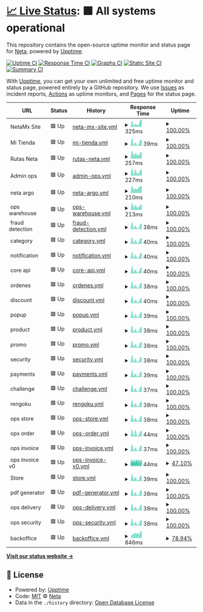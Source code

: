 # [📈 Live Status](https://dev.status.ops.neta.mx): <!--live status--> **🟩 All systems operational**

This repository contains the open-source uptime monitor and status page for [Neta](https://neta.mx/), powered by [Upptime](https://github.com/upptime/upptime).

[![Uptime CI](https://github.com/NetaMx/upptime/workflows/Uptime%20CI/badge.svg)](https://github.com/NetaMx/upptime/actions?query=workflow%3A%22Uptime+CI%22)
[![Response Time CI](https://github.com/NetaMx/upptime/workflows/Response%20Time%20CI/badge.svg)](https://github.com/NetaMx/upptime/actions?query=workflow%3A%22Response+Time+CI%22)
[![Graphs CI](https://github.com/NetaMx/upptime/workflows/Graphs%20CI/badge.svg)](https://github.com/NetaMx/upptime/actions?query=workflow%3A%22Graphs+CI%22)
[![Static Site CI](https://github.com/NetaMx/upptime/workflows/Static%20Site%20CI/badge.svg)](https://github.com/NetaMx/upptime/actions?query=workflow%3A%22Static+Site+CI%22)
[![Summary CI](https://github.com/NetaMx/upptime/workflows/Summary%20CI/badge.svg)](https://github.com/NetaMx/upptime/actions?query=workflow%3A%22Summary+CI%22)

With [Upptime](https://upptime.js.org), you can get your own unlimited and free uptime monitor and status page, powered entirely by a GitHub repository. We use [Issues](https://github.com/NetaMx/upptime/issues) as incident reports, [Actions](https://github.com/NetaMx/upptime/actions) as uptime monitors, and [Pages](https://dev.status.ops.neta.mx) for the status page.

<!--start: status pages-->
<!-- This summary is generated by Upptime (https://github.com/upptime/upptime) -->
<!-- Do not edit this manually, your changes will be overwritten -->
<!-- prettier-ignore -->
| URL | Status | History | Response Time | Uptime |
| --- | ------ | ------- | ------------- | ------ |
| <img alt="" src="https://favicons.githubusercontent.com/null" height="13"> NetaMx Site | 🟩 Up | [neta-mx-site.yml](https://github.com/NetaMx/upptime-dev/commits/HEAD/history/neta-mx-site.yml) | <details><summary><img alt="Response time graph" src="./graphs/neta-mx-site/response-time-week.png" height="20"> 325ms</summary><br><a href="https://dev.status.ops.neta.mx/history/neta-mx-site"><img alt="Response time 260" src="https://img.shields.io/endpoint?url=https%3A%2F%2Fraw.githubusercontent.com%2FNetaMx%2Fupptime-dev%2FHEAD%2Fapi%2Fneta-mx-site%2Fresponse-time.json"></a><br><a href="https://dev.status.ops.neta.mx/history/neta-mx-site"><img alt="24-hour response time 0" src="https://img.shields.io/endpoint?url=https%3A%2F%2Fraw.githubusercontent.com%2FNetaMx%2Fupptime-dev%2FHEAD%2Fapi%2Fneta-mx-site%2Fresponse-time-day.json"></a><br><a href="https://dev.status.ops.neta.mx/history/neta-mx-site"><img alt="7-day response time 325" src="https://img.shields.io/endpoint?url=https%3A%2F%2Fraw.githubusercontent.com%2FNetaMx%2Fupptime-dev%2FHEAD%2Fapi%2Fneta-mx-site%2Fresponse-time-week.json"></a><br><a href="https://dev.status.ops.neta.mx/history/neta-mx-site"><img alt="30-day response time 254" src="https://img.shields.io/endpoint?url=https%3A%2F%2Fraw.githubusercontent.com%2FNetaMx%2Fupptime-dev%2FHEAD%2Fapi%2Fneta-mx-site%2Fresponse-time-month.json"></a><br><a href="https://dev.status.ops.neta.mx/history/neta-mx-site"><img alt="1-year response time 260" src="https://img.shields.io/endpoint?url=https%3A%2F%2Fraw.githubusercontent.com%2FNetaMx%2Fupptime-dev%2FHEAD%2Fapi%2Fneta-mx-site%2Fresponse-time-year.json"></a></details> | <details><summary><a href="https://dev.status.ops.neta.mx/history/neta-mx-site">100.00%</a></summary><a href="https://dev.status.ops.neta.mx/history/neta-mx-site"><img alt="All-time uptime 96.33%" src="https://img.shields.io/endpoint?url=https%3A%2F%2Fraw.githubusercontent.com%2FNetaMx%2Fupptime-dev%2FHEAD%2Fapi%2Fneta-mx-site%2Fuptime.json"></a><br><a href="https://dev.status.ops.neta.mx/history/neta-mx-site"><img alt="24-hour uptime 100.00%" src="https://img.shields.io/endpoint?url=https%3A%2F%2Fraw.githubusercontent.com%2FNetaMx%2Fupptime-dev%2FHEAD%2Fapi%2Fneta-mx-site%2Fuptime-day.json"></a><br><a href="https://dev.status.ops.neta.mx/history/neta-mx-site"><img alt="7-day uptime 100.00%" src="https://img.shields.io/endpoint?url=https%3A%2F%2Fraw.githubusercontent.com%2FNetaMx%2Fupptime-dev%2FHEAD%2Fapi%2Fneta-mx-site%2Fuptime-week.json"></a><br><a href="https://dev.status.ops.neta.mx/history/neta-mx-site"><img alt="30-day uptime 100.00%" src="https://img.shields.io/endpoint?url=https%3A%2F%2Fraw.githubusercontent.com%2FNetaMx%2Fupptime-dev%2FHEAD%2Fapi%2Fneta-mx-site%2Fuptime-month.json"></a><br><a href="https://dev.status.ops.neta.mx/history/neta-mx-site"><img alt="1-year uptime 96.33%" src="https://img.shields.io/endpoint?url=https%3A%2F%2Fraw.githubusercontent.com%2FNetaMx%2Fupptime-dev%2FHEAD%2Fapi%2Fneta-mx-site%2Fuptime-year.json"></a></details>
| <img alt="" src="https://favicons.githubusercontent.com/null" height="13"> Mi Tienda | 🟩 Up | [mi-tienda.yml](https://github.com/NetaMx/upptime-dev/commits/HEAD/history/mi-tienda.yml) | <details><summary><img alt="Response time graph" src="./graphs/mi-tienda/response-time-week.png" height="20"> 39ms</summary><br><a href="https://dev.status.ops.neta.mx/history/mi-tienda"><img alt="Response time 93" src="https://img.shields.io/endpoint?url=https%3A%2F%2Fraw.githubusercontent.com%2FNetaMx%2Fupptime-dev%2FHEAD%2Fapi%2Fmi-tienda%2Fresponse-time.json"></a><br><a href="https://dev.status.ops.neta.mx/history/mi-tienda"><img alt="24-hour response time 0" src="https://img.shields.io/endpoint?url=https%3A%2F%2Fraw.githubusercontent.com%2FNetaMx%2Fupptime-dev%2FHEAD%2Fapi%2Fmi-tienda%2Fresponse-time-day.json"></a><br><a href="https://dev.status.ops.neta.mx/history/mi-tienda"><img alt="7-day response time 39" src="https://img.shields.io/endpoint?url=https%3A%2F%2Fraw.githubusercontent.com%2FNetaMx%2Fupptime-dev%2FHEAD%2Fapi%2Fmi-tienda%2Fresponse-time-week.json"></a><br><a href="https://dev.status.ops.neta.mx/history/mi-tienda"><img alt="30-day response time 93" src="https://img.shields.io/endpoint?url=https%3A%2F%2Fraw.githubusercontent.com%2FNetaMx%2Fupptime-dev%2FHEAD%2Fapi%2Fmi-tienda%2Fresponse-time-month.json"></a><br><a href="https://dev.status.ops.neta.mx/history/mi-tienda"><img alt="1-year response time 93" src="https://img.shields.io/endpoint?url=https%3A%2F%2Fraw.githubusercontent.com%2FNetaMx%2Fupptime-dev%2FHEAD%2Fapi%2Fmi-tienda%2Fresponse-time-year.json"></a></details> | <details><summary><a href="https://dev.status.ops.neta.mx/history/mi-tienda">100.00%</a></summary><a href="https://dev.status.ops.neta.mx/history/mi-tienda"><img alt="All-time uptime 94.20%" src="https://img.shields.io/endpoint?url=https%3A%2F%2Fraw.githubusercontent.com%2FNetaMx%2Fupptime-dev%2FHEAD%2Fapi%2Fmi-tienda%2Fuptime.json"></a><br><a href="https://dev.status.ops.neta.mx/history/mi-tienda"><img alt="24-hour uptime 100.00%" src="https://img.shields.io/endpoint?url=https%3A%2F%2Fraw.githubusercontent.com%2FNetaMx%2Fupptime-dev%2FHEAD%2Fapi%2Fmi-tienda%2Fuptime-day.json"></a><br><a href="https://dev.status.ops.neta.mx/history/mi-tienda"><img alt="7-day uptime 100.00%" src="https://img.shields.io/endpoint?url=https%3A%2F%2Fraw.githubusercontent.com%2FNetaMx%2Fupptime-dev%2FHEAD%2Fapi%2Fmi-tienda%2Fuptime-week.json"></a><br><a href="https://dev.status.ops.neta.mx/history/mi-tienda"><img alt="30-day uptime 99.29%" src="https://img.shields.io/endpoint?url=https%3A%2F%2Fraw.githubusercontent.com%2FNetaMx%2Fupptime-dev%2FHEAD%2Fapi%2Fmi-tienda%2Fuptime-month.json"></a><br><a href="https://dev.status.ops.neta.mx/history/mi-tienda"><img alt="1-year uptime 94.20%" src="https://img.shields.io/endpoint?url=https%3A%2F%2Fraw.githubusercontent.com%2FNetaMx%2Fupptime-dev%2FHEAD%2Fapi%2Fmi-tienda%2Fuptime-year.json"></a></details>
| <img alt="" src="https://favicons.githubusercontent.com/null" height="13"> Rutas Neta | 🟩 Up | [rutas-neta.yml](https://github.com/NetaMx/upptime-dev/commits/HEAD/history/rutas-neta.yml) | <details><summary><img alt="Response time graph" src="./graphs/rutas-neta/response-time-week.png" height="20"> 257ms</summary><br><a href="https://dev.status.ops.neta.mx/history/rutas-neta"><img alt="Response time 272" src="https://img.shields.io/endpoint?url=https%3A%2F%2Fraw.githubusercontent.com%2FNetaMx%2Fupptime-dev%2FHEAD%2Fapi%2Frutas-neta%2Fresponse-time.json"></a><br><a href="https://dev.status.ops.neta.mx/history/rutas-neta"><img alt="24-hour response time 0" src="https://img.shields.io/endpoint?url=https%3A%2F%2Fraw.githubusercontent.com%2FNetaMx%2Fupptime-dev%2FHEAD%2Fapi%2Frutas-neta%2Fresponse-time-day.json"></a><br><a href="https://dev.status.ops.neta.mx/history/rutas-neta"><img alt="7-day response time 257" src="https://img.shields.io/endpoint?url=https%3A%2F%2Fraw.githubusercontent.com%2FNetaMx%2Fupptime-dev%2FHEAD%2Fapi%2Frutas-neta%2Fresponse-time-week.json"></a><br><a href="https://dev.status.ops.neta.mx/history/rutas-neta"><img alt="30-day response time 271" src="https://img.shields.io/endpoint?url=https%3A%2F%2Fraw.githubusercontent.com%2FNetaMx%2Fupptime-dev%2FHEAD%2Fapi%2Frutas-neta%2Fresponse-time-month.json"></a><br><a href="https://dev.status.ops.neta.mx/history/rutas-neta"><img alt="1-year response time 272" src="https://img.shields.io/endpoint?url=https%3A%2F%2Fraw.githubusercontent.com%2FNetaMx%2Fupptime-dev%2FHEAD%2Fapi%2Frutas-neta%2Fresponse-time-year.json"></a></details> | <details><summary><a href="https://dev.status.ops.neta.mx/history/rutas-neta">100.00%</a></summary><a href="https://dev.status.ops.neta.mx/history/rutas-neta"><img alt="All-time uptime 99.96%" src="https://img.shields.io/endpoint?url=https%3A%2F%2Fraw.githubusercontent.com%2FNetaMx%2Fupptime-dev%2FHEAD%2Fapi%2Frutas-neta%2Fuptime.json"></a><br><a href="https://dev.status.ops.neta.mx/history/rutas-neta"><img alt="24-hour uptime 100.00%" src="https://img.shields.io/endpoint?url=https%3A%2F%2Fraw.githubusercontent.com%2FNetaMx%2Fupptime-dev%2FHEAD%2Fapi%2Frutas-neta%2Fuptime-day.json"></a><br><a href="https://dev.status.ops.neta.mx/history/rutas-neta"><img alt="7-day uptime 100.00%" src="https://img.shields.io/endpoint?url=https%3A%2F%2Fraw.githubusercontent.com%2FNetaMx%2Fupptime-dev%2FHEAD%2Fapi%2Frutas-neta%2Fuptime-week.json"></a><br><a href="https://dev.status.ops.neta.mx/history/rutas-neta"><img alt="30-day uptime 100.00%" src="https://img.shields.io/endpoint?url=https%3A%2F%2Fraw.githubusercontent.com%2FNetaMx%2Fupptime-dev%2FHEAD%2Fapi%2Frutas-neta%2Fuptime-month.json"></a><br><a href="https://dev.status.ops.neta.mx/history/rutas-neta"><img alt="1-year uptime 99.96%" src="https://img.shields.io/endpoint?url=https%3A%2F%2Fraw.githubusercontent.com%2FNetaMx%2Fupptime-dev%2FHEAD%2Fapi%2Frutas-neta%2Fuptime-year.json"></a></details>
| <img alt="" src="https://favicons.githubusercontent.com/null" height="13"> Admin ops | 🟩 Up | [admin-ops.yml](https://github.com/NetaMx/upptime-dev/commits/HEAD/history/admin-ops.yml) | <details><summary><img alt="Response time graph" src="./graphs/admin-ops/response-time-week.png" height="20"> 227ms</summary><br><a href="https://dev.status.ops.neta.mx/history/admin-ops"><img alt="Response time 256" src="https://img.shields.io/endpoint?url=https%3A%2F%2Fraw.githubusercontent.com%2FNetaMx%2Fupptime-dev%2FHEAD%2Fapi%2Fadmin-ops%2Fresponse-time.json"></a><br><a href="https://dev.status.ops.neta.mx/history/admin-ops"><img alt="24-hour response time 0" src="https://img.shields.io/endpoint?url=https%3A%2F%2Fraw.githubusercontent.com%2FNetaMx%2Fupptime-dev%2FHEAD%2Fapi%2Fadmin-ops%2Fresponse-time-day.json"></a><br><a href="https://dev.status.ops.neta.mx/history/admin-ops"><img alt="7-day response time 227" src="https://img.shields.io/endpoint?url=https%3A%2F%2Fraw.githubusercontent.com%2FNetaMx%2Fupptime-dev%2FHEAD%2Fapi%2Fadmin-ops%2Fresponse-time-week.json"></a><br><a href="https://dev.status.ops.neta.mx/history/admin-ops"><img alt="30-day response time 254" src="https://img.shields.io/endpoint?url=https%3A%2F%2Fraw.githubusercontent.com%2FNetaMx%2Fupptime-dev%2FHEAD%2Fapi%2Fadmin-ops%2Fresponse-time-month.json"></a><br><a href="https://dev.status.ops.neta.mx/history/admin-ops"><img alt="1-year response time 256" src="https://img.shields.io/endpoint?url=https%3A%2F%2Fraw.githubusercontent.com%2FNetaMx%2Fupptime-dev%2FHEAD%2Fapi%2Fadmin-ops%2Fresponse-time-year.json"></a></details> | <details><summary><a href="https://dev.status.ops.neta.mx/history/admin-ops">100.00%</a></summary><a href="https://dev.status.ops.neta.mx/history/admin-ops"><img alt="All-time uptime 99.96%" src="https://img.shields.io/endpoint?url=https%3A%2F%2Fraw.githubusercontent.com%2FNetaMx%2Fupptime-dev%2FHEAD%2Fapi%2Fadmin-ops%2Fuptime.json"></a><br><a href="https://dev.status.ops.neta.mx/history/admin-ops"><img alt="24-hour uptime 100.00%" src="https://img.shields.io/endpoint?url=https%3A%2F%2Fraw.githubusercontent.com%2FNetaMx%2Fupptime-dev%2FHEAD%2Fapi%2Fadmin-ops%2Fuptime-day.json"></a><br><a href="https://dev.status.ops.neta.mx/history/admin-ops"><img alt="7-day uptime 100.00%" src="https://img.shields.io/endpoint?url=https%3A%2F%2Fraw.githubusercontent.com%2FNetaMx%2Fupptime-dev%2FHEAD%2Fapi%2Fadmin-ops%2Fuptime-week.json"></a><br><a href="https://dev.status.ops.neta.mx/history/admin-ops"><img alt="30-day uptime 100.00%" src="https://img.shields.io/endpoint?url=https%3A%2F%2Fraw.githubusercontent.com%2FNetaMx%2Fupptime-dev%2FHEAD%2Fapi%2Fadmin-ops%2Fuptime-month.json"></a><br><a href="https://dev.status.ops.neta.mx/history/admin-ops"><img alt="1-year uptime 99.96%" src="https://img.shields.io/endpoint?url=https%3A%2F%2Fraw.githubusercontent.com%2FNetaMx%2Fupptime-dev%2FHEAD%2Fapi%2Fadmin-ops%2Fuptime-year.json"></a></details>
| <img alt="" src="https://favicons.githubusercontent.com/null" height="13"> neta argo | 🟩 Up | [neta-argo.yml](https://github.com/NetaMx/upptime-dev/commits/HEAD/history/neta-argo.yml) | <details><summary><img alt="Response time graph" src="./graphs/neta-argo/response-time-week.png" height="20"> 210ms</summary><br><a href="https://dev.status.ops.neta.mx/history/neta-argo"><img alt="Response time 207" src="https://img.shields.io/endpoint?url=https%3A%2F%2Fraw.githubusercontent.com%2FNetaMx%2Fupptime-dev%2FHEAD%2Fapi%2Fneta-argo%2Fresponse-time.json"></a><br><a href="https://dev.status.ops.neta.mx/history/neta-argo"><img alt="24-hour response time 0" src="https://img.shields.io/endpoint?url=https%3A%2F%2Fraw.githubusercontent.com%2FNetaMx%2Fupptime-dev%2FHEAD%2Fapi%2Fneta-argo%2Fresponse-time-day.json"></a><br><a href="https://dev.status.ops.neta.mx/history/neta-argo"><img alt="7-day response time 210" src="https://img.shields.io/endpoint?url=https%3A%2F%2Fraw.githubusercontent.com%2FNetaMx%2Fupptime-dev%2FHEAD%2Fapi%2Fneta-argo%2Fresponse-time-week.json"></a><br><a href="https://dev.status.ops.neta.mx/history/neta-argo"><img alt="30-day response time 209" src="https://img.shields.io/endpoint?url=https%3A%2F%2Fraw.githubusercontent.com%2FNetaMx%2Fupptime-dev%2FHEAD%2Fapi%2Fneta-argo%2Fresponse-time-month.json"></a><br><a href="https://dev.status.ops.neta.mx/history/neta-argo"><img alt="1-year response time 207" src="https://img.shields.io/endpoint?url=https%3A%2F%2Fraw.githubusercontent.com%2FNetaMx%2Fupptime-dev%2FHEAD%2Fapi%2Fneta-argo%2Fresponse-time-year.json"></a></details> | <details><summary><a href="https://dev.status.ops.neta.mx/history/neta-argo">100.00%</a></summary><a href="https://dev.status.ops.neta.mx/history/neta-argo"><img alt="All-time uptime 99.89%" src="https://img.shields.io/endpoint?url=https%3A%2F%2Fraw.githubusercontent.com%2FNetaMx%2Fupptime-dev%2FHEAD%2Fapi%2Fneta-argo%2Fuptime.json"></a><br><a href="https://dev.status.ops.neta.mx/history/neta-argo"><img alt="24-hour uptime 100.00%" src="https://img.shields.io/endpoint?url=https%3A%2F%2Fraw.githubusercontent.com%2FNetaMx%2Fupptime-dev%2FHEAD%2Fapi%2Fneta-argo%2Fuptime-day.json"></a><br><a href="https://dev.status.ops.neta.mx/history/neta-argo"><img alt="7-day uptime 100.00%" src="https://img.shields.io/endpoint?url=https%3A%2F%2Fraw.githubusercontent.com%2FNetaMx%2Fupptime-dev%2FHEAD%2Fapi%2Fneta-argo%2Fuptime-week.json"></a><br><a href="https://dev.status.ops.neta.mx/history/neta-argo"><img alt="30-day uptime 100.00%" src="https://img.shields.io/endpoint?url=https%3A%2F%2Fraw.githubusercontent.com%2FNetaMx%2Fupptime-dev%2FHEAD%2Fapi%2Fneta-argo%2Fuptime-month.json"></a><br><a href="https://dev.status.ops.neta.mx/history/neta-argo"><img alt="1-year uptime 99.89%" src="https://img.shields.io/endpoint?url=https%3A%2F%2Fraw.githubusercontent.com%2FNetaMx%2Fupptime-dev%2FHEAD%2Fapi%2Fneta-argo%2Fuptime-year.json"></a></details>
| <img alt="" src="https://favicons.githubusercontent.com/null" height="13"> ops warehouse | 🟩 Up | [ops-warehouse.yml](https://github.com/NetaMx/upptime-dev/commits/HEAD/history/ops-warehouse.yml) | <details><summary><img alt="Response time graph" src="./graphs/ops-warehouse/response-time-week.png" height="20"> 213ms</summary><br><a href="https://dev.status.ops.neta.mx/history/ops-warehouse"><img alt="Response time 231" src="https://img.shields.io/endpoint?url=https%3A%2F%2Fraw.githubusercontent.com%2FNetaMx%2Fupptime-dev%2FHEAD%2Fapi%2Fops-warehouse%2Fresponse-time.json"></a><br><a href="https://dev.status.ops.neta.mx/history/ops-warehouse"><img alt="24-hour response time 0" src="https://img.shields.io/endpoint?url=https%3A%2F%2Fraw.githubusercontent.com%2FNetaMx%2Fupptime-dev%2FHEAD%2Fapi%2Fops-warehouse%2Fresponse-time-day.json"></a><br><a href="https://dev.status.ops.neta.mx/history/ops-warehouse"><img alt="7-day response time 213" src="https://img.shields.io/endpoint?url=https%3A%2F%2Fraw.githubusercontent.com%2FNetaMx%2Fupptime-dev%2FHEAD%2Fapi%2Fops-warehouse%2Fresponse-time-week.json"></a><br><a href="https://dev.status.ops.neta.mx/history/ops-warehouse"><img alt="30-day response time 229" src="https://img.shields.io/endpoint?url=https%3A%2F%2Fraw.githubusercontent.com%2FNetaMx%2Fupptime-dev%2FHEAD%2Fapi%2Fops-warehouse%2Fresponse-time-month.json"></a><br><a href="https://dev.status.ops.neta.mx/history/ops-warehouse"><img alt="1-year response time 231" src="https://img.shields.io/endpoint?url=https%3A%2F%2Fraw.githubusercontent.com%2FNetaMx%2Fupptime-dev%2FHEAD%2Fapi%2Fops-warehouse%2Fresponse-time-year.json"></a></details> | <details><summary><a href="https://dev.status.ops.neta.mx/history/ops-warehouse">100.00%</a></summary><a href="https://dev.status.ops.neta.mx/history/ops-warehouse"><img alt="All-time uptime 98.89%" src="https://img.shields.io/endpoint?url=https%3A%2F%2Fraw.githubusercontent.com%2FNetaMx%2Fupptime-dev%2FHEAD%2Fapi%2Fops-warehouse%2Fuptime.json"></a><br><a href="https://dev.status.ops.neta.mx/history/ops-warehouse"><img alt="24-hour uptime 100.00%" src="https://img.shields.io/endpoint?url=https%3A%2F%2Fraw.githubusercontent.com%2FNetaMx%2Fupptime-dev%2FHEAD%2Fapi%2Fops-warehouse%2Fuptime-day.json"></a><br><a href="https://dev.status.ops.neta.mx/history/ops-warehouse"><img alt="7-day uptime 100.00%" src="https://img.shields.io/endpoint?url=https%3A%2F%2Fraw.githubusercontent.com%2FNetaMx%2Fupptime-dev%2FHEAD%2Fapi%2Fops-warehouse%2Fuptime-week.json"></a><br><a href="https://dev.status.ops.neta.mx/history/ops-warehouse"><img alt="30-day uptime 99.19%" src="https://img.shields.io/endpoint?url=https%3A%2F%2Fraw.githubusercontent.com%2FNetaMx%2Fupptime-dev%2FHEAD%2Fapi%2Fops-warehouse%2Fuptime-month.json"></a><br><a href="https://dev.status.ops.neta.mx/history/ops-warehouse"><img alt="1-year uptime 98.89%" src="https://img.shields.io/endpoint?url=https%3A%2F%2Fraw.githubusercontent.com%2FNetaMx%2Fupptime-dev%2FHEAD%2Fapi%2Fops-warehouse%2Fuptime-year.json"></a></details>
| <img alt="" src="https://favicons.githubusercontent.com/null" height="13"> fraud detection | 🟩 Up | [fraud-detection.yml](https://github.com/NetaMx/upptime-dev/commits/HEAD/history/fraud-detection.yml) | <details><summary><img alt="Response time graph" src="./graphs/fraud-detection/response-time-week.png" height="20"> 38ms</summary><br><a href="https://dev.status.ops.neta.mx/history/fraud-detection"><img alt="Response time 41" src="https://img.shields.io/endpoint?url=https%3A%2F%2Fraw.githubusercontent.com%2FNetaMx%2Fupptime-dev%2FHEAD%2Fapi%2Ffraud-detection%2Fresponse-time.json"></a><br><a href="https://dev.status.ops.neta.mx/history/fraud-detection"><img alt="24-hour response time 0" src="https://img.shields.io/endpoint?url=https%3A%2F%2Fraw.githubusercontent.com%2FNetaMx%2Fupptime-dev%2FHEAD%2Fapi%2Ffraud-detection%2Fresponse-time-day.json"></a><br><a href="https://dev.status.ops.neta.mx/history/fraud-detection"><img alt="7-day response time 38" src="https://img.shields.io/endpoint?url=https%3A%2F%2Fraw.githubusercontent.com%2FNetaMx%2Fupptime-dev%2FHEAD%2Fapi%2Ffraud-detection%2Fresponse-time-week.json"></a><br><a href="https://dev.status.ops.neta.mx/history/fraud-detection"><img alt="30-day response time 40" src="https://img.shields.io/endpoint?url=https%3A%2F%2Fraw.githubusercontent.com%2FNetaMx%2Fupptime-dev%2FHEAD%2Fapi%2Ffraud-detection%2Fresponse-time-month.json"></a><br><a href="https://dev.status.ops.neta.mx/history/fraud-detection"><img alt="1-year response time 41" src="https://img.shields.io/endpoint?url=https%3A%2F%2Fraw.githubusercontent.com%2FNetaMx%2Fupptime-dev%2FHEAD%2Fapi%2Ffraud-detection%2Fresponse-time-year.json"></a></details> | <details><summary><a href="https://dev.status.ops.neta.mx/history/fraud-detection">100.00%</a></summary><a href="https://dev.status.ops.neta.mx/history/fraud-detection"><img alt="All-time uptime 99.94%" src="https://img.shields.io/endpoint?url=https%3A%2F%2Fraw.githubusercontent.com%2FNetaMx%2Fupptime-dev%2FHEAD%2Fapi%2Ffraud-detection%2Fuptime.json"></a><br><a href="https://dev.status.ops.neta.mx/history/fraud-detection"><img alt="24-hour uptime 100.00%" src="https://img.shields.io/endpoint?url=https%3A%2F%2Fraw.githubusercontent.com%2FNetaMx%2Fupptime-dev%2FHEAD%2Fapi%2Ffraud-detection%2Fuptime-day.json"></a><br><a href="https://dev.status.ops.neta.mx/history/fraud-detection"><img alt="7-day uptime 100.00%" src="https://img.shields.io/endpoint?url=https%3A%2F%2Fraw.githubusercontent.com%2FNetaMx%2Fupptime-dev%2FHEAD%2Fapi%2Ffraud-detection%2Fuptime-week.json"></a><br><a href="https://dev.status.ops.neta.mx/history/fraud-detection"><img alt="30-day uptime 100.00%" src="https://img.shields.io/endpoint?url=https%3A%2F%2Fraw.githubusercontent.com%2FNetaMx%2Fupptime-dev%2FHEAD%2Fapi%2Ffraud-detection%2Fuptime-month.json"></a><br><a href="https://dev.status.ops.neta.mx/history/fraud-detection"><img alt="1-year uptime 99.94%" src="https://img.shields.io/endpoint?url=https%3A%2F%2Fraw.githubusercontent.com%2FNetaMx%2Fupptime-dev%2FHEAD%2Fapi%2Ffraud-detection%2Fuptime-year.json"></a></details>
| <img alt="" src="https://favicons.githubusercontent.com/null" height="13"> category | 🟩 Up | [category.yml](https://github.com/NetaMx/upptime-dev/commits/HEAD/history/category.yml) | <details><summary><img alt="Response time graph" src="./graphs/category/response-time-week.png" height="20"> 40ms</summary><br><a href="https://dev.status.ops.neta.mx/history/category"><img alt="Response time 42" src="https://img.shields.io/endpoint?url=https%3A%2F%2Fraw.githubusercontent.com%2FNetaMx%2Fupptime-dev%2FHEAD%2Fapi%2Fcategory%2Fresponse-time.json"></a><br><a href="https://dev.status.ops.neta.mx/history/category"><img alt="24-hour response time 0" src="https://img.shields.io/endpoint?url=https%3A%2F%2Fraw.githubusercontent.com%2FNetaMx%2Fupptime-dev%2FHEAD%2Fapi%2Fcategory%2Fresponse-time-day.json"></a><br><a href="https://dev.status.ops.neta.mx/history/category"><img alt="7-day response time 40" src="https://img.shields.io/endpoint?url=https%3A%2F%2Fraw.githubusercontent.com%2FNetaMx%2Fupptime-dev%2FHEAD%2Fapi%2Fcategory%2Fresponse-time-week.json"></a><br><a href="https://dev.status.ops.neta.mx/history/category"><img alt="30-day response time 42" src="https://img.shields.io/endpoint?url=https%3A%2F%2Fraw.githubusercontent.com%2FNetaMx%2Fupptime-dev%2FHEAD%2Fapi%2Fcategory%2Fresponse-time-month.json"></a><br><a href="https://dev.status.ops.neta.mx/history/category"><img alt="1-year response time 42" src="https://img.shields.io/endpoint?url=https%3A%2F%2Fraw.githubusercontent.com%2FNetaMx%2Fupptime-dev%2FHEAD%2Fapi%2Fcategory%2Fresponse-time-year.json"></a></details> | <details><summary><a href="https://dev.status.ops.neta.mx/history/category">100.00%</a></summary><a href="https://dev.status.ops.neta.mx/history/category"><img alt="All-time uptime 99.90%" src="https://img.shields.io/endpoint?url=https%3A%2F%2Fraw.githubusercontent.com%2FNetaMx%2Fupptime-dev%2FHEAD%2Fapi%2Fcategory%2Fuptime.json"></a><br><a href="https://dev.status.ops.neta.mx/history/category"><img alt="24-hour uptime 100.00%" src="https://img.shields.io/endpoint?url=https%3A%2F%2Fraw.githubusercontent.com%2FNetaMx%2Fupptime-dev%2FHEAD%2Fapi%2Fcategory%2Fuptime-day.json"></a><br><a href="https://dev.status.ops.neta.mx/history/category"><img alt="7-day uptime 100.00%" src="https://img.shields.io/endpoint?url=https%3A%2F%2Fraw.githubusercontent.com%2FNetaMx%2Fupptime-dev%2FHEAD%2Fapi%2Fcategory%2Fuptime-week.json"></a><br><a href="https://dev.status.ops.neta.mx/history/category"><img alt="30-day uptime 100.00%" src="https://img.shields.io/endpoint?url=https%3A%2F%2Fraw.githubusercontent.com%2FNetaMx%2Fupptime-dev%2FHEAD%2Fapi%2Fcategory%2Fuptime-month.json"></a><br><a href="https://dev.status.ops.neta.mx/history/category"><img alt="1-year uptime 99.90%" src="https://img.shields.io/endpoint?url=https%3A%2F%2Fraw.githubusercontent.com%2FNetaMx%2Fupptime-dev%2FHEAD%2Fapi%2Fcategory%2Fuptime-year.json"></a></details>
| <img alt="" src="https://favicons.githubusercontent.com/null" height="13"> notification | 🟩 Up | [notification.yml](https://github.com/NetaMx/upptime-dev/commits/HEAD/history/notification.yml) | <details><summary><img alt="Response time graph" src="./graphs/notification/response-time-week.png" height="20"> 40ms</summary><br><a href="https://dev.status.ops.neta.mx/history/notification"><img alt="Response time 42" src="https://img.shields.io/endpoint?url=https%3A%2F%2Fraw.githubusercontent.com%2FNetaMx%2Fupptime-dev%2FHEAD%2Fapi%2Fnotification%2Fresponse-time.json"></a><br><a href="https://dev.status.ops.neta.mx/history/notification"><img alt="24-hour response time 0" src="https://img.shields.io/endpoint?url=https%3A%2F%2Fraw.githubusercontent.com%2FNetaMx%2Fupptime-dev%2FHEAD%2Fapi%2Fnotification%2Fresponse-time-day.json"></a><br><a href="https://dev.status.ops.neta.mx/history/notification"><img alt="7-day response time 40" src="https://img.shields.io/endpoint?url=https%3A%2F%2Fraw.githubusercontent.com%2FNetaMx%2Fupptime-dev%2FHEAD%2Fapi%2Fnotification%2Fresponse-time-week.json"></a><br><a href="https://dev.status.ops.neta.mx/history/notification"><img alt="30-day response time 42" src="https://img.shields.io/endpoint?url=https%3A%2F%2Fraw.githubusercontent.com%2FNetaMx%2Fupptime-dev%2FHEAD%2Fapi%2Fnotification%2Fresponse-time-month.json"></a><br><a href="https://dev.status.ops.neta.mx/history/notification"><img alt="1-year response time 42" src="https://img.shields.io/endpoint?url=https%3A%2F%2Fraw.githubusercontent.com%2FNetaMx%2Fupptime-dev%2FHEAD%2Fapi%2Fnotification%2Fresponse-time-year.json"></a></details> | <details><summary><a href="https://dev.status.ops.neta.mx/history/notification">100.00%</a></summary><a href="https://dev.status.ops.neta.mx/history/notification"><img alt="All-time uptime 99.90%" src="https://img.shields.io/endpoint?url=https%3A%2F%2Fraw.githubusercontent.com%2FNetaMx%2Fupptime-dev%2FHEAD%2Fapi%2Fnotification%2Fuptime.json"></a><br><a href="https://dev.status.ops.neta.mx/history/notification"><img alt="24-hour uptime 100.00%" src="https://img.shields.io/endpoint?url=https%3A%2F%2Fraw.githubusercontent.com%2FNetaMx%2Fupptime-dev%2FHEAD%2Fapi%2Fnotification%2Fuptime-day.json"></a><br><a href="https://dev.status.ops.neta.mx/history/notification"><img alt="7-day uptime 100.00%" src="https://img.shields.io/endpoint?url=https%3A%2F%2Fraw.githubusercontent.com%2FNetaMx%2Fupptime-dev%2FHEAD%2Fapi%2Fnotification%2Fuptime-week.json"></a><br><a href="https://dev.status.ops.neta.mx/history/notification"><img alt="30-day uptime 100.00%" src="https://img.shields.io/endpoint?url=https%3A%2F%2Fraw.githubusercontent.com%2FNetaMx%2Fupptime-dev%2FHEAD%2Fapi%2Fnotification%2Fuptime-month.json"></a><br><a href="https://dev.status.ops.neta.mx/history/notification"><img alt="1-year uptime 99.90%" src="https://img.shields.io/endpoint?url=https%3A%2F%2Fraw.githubusercontent.com%2FNetaMx%2Fupptime-dev%2FHEAD%2Fapi%2Fnotification%2Fuptime-year.json"></a></details>
| <img alt="" src="https://favicons.githubusercontent.com/null" height="13"> core api | 🟩 Up | [core-api.yml](https://github.com/NetaMx/upptime-dev/commits/HEAD/history/core-api.yml) | <details><summary><img alt="Response time graph" src="./graphs/core-api/response-time-week.png" height="20"> 40ms</summary><br><a href="https://dev.status.ops.neta.mx/history/core-api"><img alt="Response time 44" src="https://img.shields.io/endpoint?url=https%3A%2F%2Fraw.githubusercontent.com%2FNetaMx%2Fupptime-dev%2FHEAD%2Fapi%2Fcore-api%2Fresponse-time.json"></a><br><a href="https://dev.status.ops.neta.mx/history/core-api"><img alt="24-hour response time 0" src="https://img.shields.io/endpoint?url=https%3A%2F%2Fraw.githubusercontent.com%2FNetaMx%2Fupptime-dev%2FHEAD%2Fapi%2Fcore-api%2Fresponse-time-day.json"></a><br><a href="https://dev.status.ops.neta.mx/history/core-api"><img alt="7-day response time 40" src="https://img.shields.io/endpoint?url=https%3A%2F%2Fraw.githubusercontent.com%2FNetaMx%2Fupptime-dev%2FHEAD%2Fapi%2Fcore-api%2Fresponse-time-week.json"></a><br><a href="https://dev.status.ops.neta.mx/history/core-api"><img alt="30-day response time 43" src="https://img.shields.io/endpoint?url=https%3A%2F%2Fraw.githubusercontent.com%2FNetaMx%2Fupptime-dev%2FHEAD%2Fapi%2Fcore-api%2Fresponse-time-month.json"></a><br><a href="https://dev.status.ops.neta.mx/history/core-api"><img alt="1-year response time 44" src="https://img.shields.io/endpoint?url=https%3A%2F%2Fraw.githubusercontent.com%2FNetaMx%2Fupptime-dev%2FHEAD%2Fapi%2Fcore-api%2Fresponse-time-year.json"></a></details> | <details><summary><a href="https://dev.status.ops.neta.mx/history/core-api">100.00%</a></summary><a href="https://dev.status.ops.neta.mx/history/core-api"><img alt="All-time uptime 99.90%" src="https://img.shields.io/endpoint?url=https%3A%2F%2Fraw.githubusercontent.com%2FNetaMx%2Fupptime-dev%2FHEAD%2Fapi%2Fcore-api%2Fuptime.json"></a><br><a href="https://dev.status.ops.neta.mx/history/core-api"><img alt="24-hour uptime 100.00%" src="https://img.shields.io/endpoint?url=https%3A%2F%2Fraw.githubusercontent.com%2FNetaMx%2Fupptime-dev%2FHEAD%2Fapi%2Fcore-api%2Fuptime-day.json"></a><br><a href="https://dev.status.ops.neta.mx/history/core-api"><img alt="7-day uptime 100.00%" src="https://img.shields.io/endpoint?url=https%3A%2F%2Fraw.githubusercontent.com%2FNetaMx%2Fupptime-dev%2FHEAD%2Fapi%2Fcore-api%2Fuptime-week.json"></a><br><a href="https://dev.status.ops.neta.mx/history/core-api"><img alt="30-day uptime 100.00%" src="https://img.shields.io/endpoint?url=https%3A%2F%2Fraw.githubusercontent.com%2FNetaMx%2Fupptime-dev%2FHEAD%2Fapi%2Fcore-api%2Fuptime-month.json"></a><br><a href="https://dev.status.ops.neta.mx/history/core-api"><img alt="1-year uptime 99.90%" src="https://img.shields.io/endpoint?url=https%3A%2F%2Fraw.githubusercontent.com%2FNetaMx%2Fupptime-dev%2FHEAD%2Fapi%2Fcore-api%2Fuptime-year.json"></a></details>
| <img alt="" src="https://favicons.githubusercontent.com/null" height="13"> ordenes | 🟩 Up | [ordenes.yml](https://github.com/NetaMx/upptime-dev/commits/HEAD/history/ordenes.yml) | <details><summary><img alt="Response time graph" src="./graphs/ordenes/response-time-week.png" height="20"> 38ms</summary><br><a href="https://dev.status.ops.neta.mx/history/ordenes"><img alt="Response time 41" src="https://img.shields.io/endpoint?url=https%3A%2F%2Fraw.githubusercontent.com%2FNetaMx%2Fupptime-dev%2FHEAD%2Fapi%2Fordenes%2Fresponse-time.json"></a><br><a href="https://dev.status.ops.neta.mx/history/ordenes"><img alt="24-hour response time 0" src="https://img.shields.io/endpoint?url=https%3A%2F%2Fraw.githubusercontent.com%2FNetaMx%2Fupptime-dev%2FHEAD%2Fapi%2Fordenes%2Fresponse-time-day.json"></a><br><a href="https://dev.status.ops.neta.mx/history/ordenes"><img alt="7-day response time 38" src="https://img.shields.io/endpoint?url=https%3A%2F%2Fraw.githubusercontent.com%2FNetaMx%2Fupptime-dev%2FHEAD%2Fapi%2Fordenes%2Fresponse-time-week.json"></a><br><a href="https://dev.status.ops.neta.mx/history/ordenes"><img alt="30-day response time 40" src="https://img.shields.io/endpoint?url=https%3A%2F%2Fraw.githubusercontent.com%2FNetaMx%2Fupptime-dev%2FHEAD%2Fapi%2Fordenes%2Fresponse-time-month.json"></a><br><a href="https://dev.status.ops.neta.mx/history/ordenes"><img alt="1-year response time 41" src="https://img.shields.io/endpoint?url=https%3A%2F%2Fraw.githubusercontent.com%2FNetaMx%2Fupptime-dev%2FHEAD%2Fapi%2Fordenes%2Fresponse-time-year.json"></a></details> | <details><summary><a href="https://dev.status.ops.neta.mx/history/ordenes">100.00%</a></summary><a href="https://dev.status.ops.neta.mx/history/ordenes"><img alt="All-time uptime 99.90%" src="https://img.shields.io/endpoint?url=https%3A%2F%2Fraw.githubusercontent.com%2FNetaMx%2Fupptime-dev%2FHEAD%2Fapi%2Fordenes%2Fuptime.json"></a><br><a href="https://dev.status.ops.neta.mx/history/ordenes"><img alt="24-hour uptime 100.00%" src="https://img.shields.io/endpoint?url=https%3A%2F%2Fraw.githubusercontent.com%2FNetaMx%2Fupptime-dev%2FHEAD%2Fapi%2Fordenes%2Fuptime-day.json"></a><br><a href="https://dev.status.ops.neta.mx/history/ordenes"><img alt="7-day uptime 100.00%" src="https://img.shields.io/endpoint?url=https%3A%2F%2Fraw.githubusercontent.com%2FNetaMx%2Fupptime-dev%2FHEAD%2Fapi%2Fordenes%2Fuptime-week.json"></a><br><a href="https://dev.status.ops.neta.mx/history/ordenes"><img alt="30-day uptime 100.00%" src="https://img.shields.io/endpoint?url=https%3A%2F%2Fraw.githubusercontent.com%2FNetaMx%2Fupptime-dev%2FHEAD%2Fapi%2Fordenes%2Fuptime-month.json"></a><br><a href="https://dev.status.ops.neta.mx/history/ordenes"><img alt="1-year uptime 99.90%" src="https://img.shields.io/endpoint?url=https%3A%2F%2Fraw.githubusercontent.com%2FNetaMx%2Fupptime-dev%2FHEAD%2Fapi%2Fordenes%2Fuptime-year.json"></a></details>
| <img alt="" src="https://favicons.githubusercontent.com/null" height="13"> discount | 🟩 Up | [discount.yml](https://github.com/NetaMx/upptime-dev/commits/HEAD/history/discount.yml) | <details><summary><img alt="Response time graph" src="./graphs/discount/response-time-week.png" height="20"> 40ms</summary><br><a href="https://dev.status.ops.neta.mx/history/discount"><img alt="Response time 43" src="https://img.shields.io/endpoint?url=https%3A%2F%2Fraw.githubusercontent.com%2FNetaMx%2Fupptime-dev%2FHEAD%2Fapi%2Fdiscount%2Fresponse-time.json"></a><br><a href="https://dev.status.ops.neta.mx/history/discount"><img alt="24-hour response time 0" src="https://img.shields.io/endpoint?url=https%3A%2F%2Fraw.githubusercontent.com%2FNetaMx%2Fupptime-dev%2FHEAD%2Fapi%2Fdiscount%2Fresponse-time-day.json"></a><br><a href="https://dev.status.ops.neta.mx/history/discount"><img alt="7-day response time 40" src="https://img.shields.io/endpoint?url=https%3A%2F%2Fraw.githubusercontent.com%2FNetaMx%2Fupptime-dev%2FHEAD%2Fapi%2Fdiscount%2Fresponse-time-week.json"></a><br><a href="https://dev.status.ops.neta.mx/history/discount"><img alt="30-day response time 42" src="https://img.shields.io/endpoint?url=https%3A%2F%2Fraw.githubusercontent.com%2FNetaMx%2Fupptime-dev%2FHEAD%2Fapi%2Fdiscount%2Fresponse-time-month.json"></a><br><a href="https://dev.status.ops.neta.mx/history/discount"><img alt="1-year response time 43" src="https://img.shields.io/endpoint?url=https%3A%2F%2Fraw.githubusercontent.com%2FNetaMx%2Fupptime-dev%2FHEAD%2Fapi%2Fdiscount%2Fresponse-time-year.json"></a></details> | <details><summary><a href="https://dev.status.ops.neta.mx/history/discount">100.00%</a></summary><a href="https://dev.status.ops.neta.mx/history/discount"><img alt="All-time uptime 99.90%" src="https://img.shields.io/endpoint?url=https%3A%2F%2Fraw.githubusercontent.com%2FNetaMx%2Fupptime-dev%2FHEAD%2Fapi%2Fdiscount%2Fuptime.json"></a><br><a href="https://dev.status.ops.neta.mx/history/discount"><img alt="24-hour uptime 100.00%" src="https://img.shields.io/endpoint?url=https%3A%2F%2Fraw.githubusercontent.com%2FNetaMx%2Fupptime-dev%2FHEAD%2Fapi%2Fdiscount%2Fuptime-day.json"></a><br><a href="https://dev.status.ops.neta.mx/history/discount"><img alt="7-day uptime 100.00%" src="https://img.shields.io/endpoint?url=https%3A%2F%2Fraw.githubusercontent.com%2FNetaMx%2Fupptime-dev%2FHEAD%2Fapi%2Fdiscount%2Fuptime-week.json"></a><br><a href="https://dev.status.ops.neta.mx/history/discount"><img alt="30-day uptime 100.00%" src="https://img.shields.io/endpoint?url=https%3A%2F%2Fraw.githubusercontent.com%2FNetaMx%2Fupptime-dev%2FHEAD%2Fapi%2Fdiscount%2Fuptime-month.json"></a><br><a href="https://dev.status.ops.neta.mx/history/discount"><img alt="1-year uptime 99.90%" src="https://img.shields.io/endpoint?url=https%3A%2F%2Fraw.githubusercontent.com%2FNetaMx%2Fupptime-dev%2FHEAD%2Fapi%2Fdiscount%2Fuptime-year.json"></a></details>
| <img alt="" src="https://favicons.githubusercontent.com/null" height="13"> popup | 🟩 Up | [popup.yml](https://github.com/NetaMx/upptime-dev/commits/HEAD/history/popup.yml) | <details><summary><img alt="Response time graph" src="./graphs/popup/response-time-week.png" height="20"> 39ms</summary><br><a href="https://dev.status.ops.neta.mx/history/popup"><img alt="Response time 42" src="https://img.shields.io/endpoint?url=https%3A%2F%2Fraw.githubusercontent.com%2FNetaMx%2Fupptime-dev%2FHEAD%2Fapi%2Fpopup%2Fresponse-time.json"></a><br><a href="https://dev.status.ops.neta.mx/history/popup"><img alt="24-hour response time 0" src="https://img.shields.io/endpoint?url=https%3A%2F%2Fraw.githubusercontent.com%2FNetaMx%2Fupptime-dev%2FHEAD%2Fapi%2Fpopup%2Fresponse-time-day.json"></a><br><a href="https://dev.status.ops.neta.mx/history/popup"><img alt="7-day response time 39" src="https://img.shields.io/endpoint?url=https%3A%2F%2Fraw.githubusercontent.com%2FNetaMx%2Fupptime-dev%2FHEAD%2Fapi%2Fpopup%2Fresponse-time-week.json"></a><br><a href="https://dev.status.ops.neta.mx/history/popup"><img alt="30-day response time 41" src="https://img.shields.io/endpoint?url=https%3A%2F%2Fraw.githubusercontent.com%2FNetaMx%2Fupptime-dev%2FHEAD%2Fapi%2Fpopup%2Fresponse-time-month.json"></a><br><a href="https://dev.status.ops.neta.mx/history/popup"><img alt="1-year response time 42" src="https://img.shields.io/endpoint?url=https%3A%2F%2Fraw.githubusercontent.com%2FNetaMx%2Fupptime-dev%2FHEAD%2Fapi%2Fpopup%2Fresponse-time-year.json"></a></details> | <details><summary><a href="https://dev.status.ops.neta.mx/history/popup">100.00%</a></summary><a href="https://dev.status.ops.neta.mx/history/popup"><img alt="All-time uptime 99.90%" src="https://img.shields.io/endpoint?url=https%3A%2F%2Fraw.githubusercontent.com%2FNetaMx%2Fupptime-dev%2FHEAD%2Fapi%2Fpopup%2Fuptime.json"></a><br><a href="https://dev.status.ops.neta.mx/history/popup"><img alt="24-hour uptime 100.00%" src="https://img.shields.io/endpoint?url=https%3A%2F%2Fraw.githubusercontent.com%2FNetaMx%2Fupptime-dev%2FHEAD%2Fapi%2Fpopup%2Fuptime-day.json"></a><br><a href="https://dev.status.ops.neta.mx/history/popup"><img alt="7-day uptime 100.00%" src="https://img.shields.io/endpoint?url=https%3A%2F%2Fraw.githubusercontent.com%2FNetaMx%2Fupptime-dev%2FHEAD%2Fapi%2Fpopup%2Fuptime-week.json"></a><br><a href="https://dev.status.ops.neta.mx/history/popup"><img alt="30-day uptime 100.00%" src="https://img.shields.io/endpoint?url=https%3A%2F%2Fraw.githubusercontent.com%2FNetaMx%2Fupptime-dev%2FHEAD%2Fapi%2Fpopup%2Fuptime-month.json"></a><br><a href="https://dev.status.ops.neta.mx/history/popup"><img alt="1-year uptime 99.90%" src="https://img.shields.io/endpoint?url=https%3A%2F%2Fraw.githubusercontent.com%2FNetaMx%2Fupptime-dev%2FHEAD%2Fapi%2Fpopup%2Fuptime-year.json"></a></details>
| <img alt="" src="https://favicons.githubusercontent.com/null" height="13"> product | 🟩 Up | [product.yml](https://github.com/NetaMx/upptime-dev/commits/HEAD/history/product.yml) | <details><summary><img alt="Response time graph" src="./graphs/product/response-time-week.png" height="20"> 38ms</summary><br><a href="https://dev.status.ops.neta.mx/history/product"><img alt="Response time 43" src="https://img.shields.io/endpoint?url=https%3A%2F%2Fraw.githubusercontent.com%2FNetaMx%2Fupptime-dev%2FHEAD%2Fapi%2Fproduct%2Fresponse-time.json"></a><br><a href="https://dev.status.ops.neta.mx/history/product"><img alt="24-hour response time 0" src="https://img.shields.io/endpoint?url=https%3A%2F%2Fraw.githubusercontent.com%2FNetaMx%2Fupptime-dev%2FHEAD%2Fapi%2Fproduct%2Fresponse-time-day.json"></a><br><a href="https://dev.status.ops.neta.mx/history/product"><img alt="7-day response time 38" src="https://img.shields.io/endpoint?url=https%3A%2F%2Fraw.githubusercontent.com%2FNetaMx%2Fupptime-dev%2FHEAD%2Fapi%2Fproduct%2Fresponse-time-week.json"></a><br><a href="https://dev.status.ops.neta.mx/history/product"><img alt="30-day response time 43" src="https://img.shields.io/endpoint?url=https%3A%2F%2Fraw.githubusercontent.com%2FNetaMx%2Fupptime-dev%2FHEAD%2Fapi%2Fproduct%2Fresponse-time-month.json"></a><br><a href="https://dev.status.ops.neta.mx/history/product"><img alt="1-year response time 43" src="https://img.shields.io/endpoint?url=https%3A%2F%2Fraw.githubusercontent.com%2FNetaMx%2Fupptime-dev%2FHEAD%2Fapi%2Fproduct%2Fresponse-time-year.json"></a></details> | <details><summary><a href="https://dev.status.ops.neta.mx/history/product">100.00%</a></summary><a href="https://dev.status.ops.neta.mx/history/product"><img alt="All-time uptime 99.90%" src="https://img.shields.io/endpoint?url=https%3A%2F%2Fraw.githubusercontent.com%2FNetaMx%2Fupptime-dev%2FHEAD%2Fapi%2Fproduct%2Fuptime.json"></a><br><a href="https://dev.status.ops.neta.mx/history/product"><img alt="24-hour uptime 100.00%" src="https://img.shields.io/endpoint?url=https%3A%2F%2Fraw.githubusercontent.com%2FNetaMx%2Fupptime-dev%2FHEAD%2Fapi%2Fproduct%2Fuptime-day.json"></a><br><a href="https://dev.status.ops.neta.mx/history/product"><img alt="7-day uptime 100.00%" src="https://img.shields.io/endpoint?url=https%3A%2F%2Fraw.githubusercontent.com%2FNetaMx%2Fupptime-dev%2FHEAD%2Fapi%2Fproduct%2Fuptime-week.json"></a><br><a href="https://dev.status.ops.neta.mx/history/product"><img alt="30-day uptime 100.00%" src="https://img.shields.io/endpoint?url=https%3A%2F%2Fraw.githubusercontent.com%2FNetaMx%2Fupptime-dev%2FHEAD%2Fapi%2Fproduct%2Fuptime-month.json"></a><br><a href="https://dev.status.ops.neta.mx/history/product"><img alt="1-year uptime 99.90%" src="https://img.shields.io/endpoint?url=https%3A%2F%2Fraw.githubusercontent.com%2FNetaMx%2Fupptime-dev%2FHEAD%2Fapi%2Fproduct%2Fuptime-year.json"></a></details>
| <img alt="" src="https://favicons.githubusercontent.com/null" height="13"> promo | 🟩 Up | [promo.yml](https://github.com/NetaMx/upptime-dev/commits/HEAD/history/promo.yml) | <details><summary><img alt="Response time graph" src="./graphs/promo/response-time-week.png" height="20"> 38ms</summary><br><a href="https://dev.status.ops.neta.mx/history/promo"><img alt="Response time 41" src="https://img.shields.io/endpoint?url=https%3A%2F%2Fraw.githubusercontent.com%2FNetaMx%2Fupptime-dev%2FHEAD%2Fapi%2Fpromo%2Fresponse-time.json"></a><br><a href="https://dev.status.ops.neta.mx/history/promo"><img alt="24-hour response time 0" src="https://img.shields.io/endpoint?url=https%3A%2F%2Fraw.githubusercontent.com%2FNetaMx%2Fupptime-dev%2FHEAD%2Fapi%2Fpromo%2Fresponse-time-day.json"></a><br><a href="https://dev.status.ops.neta.mx/history/promo"><img alt="7-day response time 38" src="https://img.shields.io/endpoint?url=https%3A%2F%2Fraw.githubusercontent.com%2FNetaMx%2Fupptime-dev%2FHEAD%2Fapi%2Fpromo%2Fresponse-time-week.json"></a><br><a href="https://dev.status.ops.neta.mx/history/promo"><img alt="30-day response time 40" src="https://img.shields.io/endpoint?url=https%3A%2F%2Fraw.githubusercontent.com%2FNetaMx%2Fupptime-dev%2FHEAD%2Fapi%2Fpromo%2Fresponse-time-month.json"></a><br><a href="https://dev.status.ops.neta.mx/history/promo"><img alt="1-year response time 41" src="https://img.shields.io/endpoint?url=https%3A%2F%2Fraw.githubusercontent.com%2FNetaMx%2Fupptime-dev%2FHEAD%2Fapi%2Fpromo%2Fresponse-time-year.json"></a></details> | <details><summary><a href="https://dev.status.ops.neta.mx/history/promo">100.00%</a></summary><a href="https://dev.status.ops.neta.mx/history/promo"><img alt="All-time uptime 99.90%" src="https://img.shields.io/endpoint?url=https%3A%2F%2Fraw.githubusercontent.com%2FNetaMx%2Fupptime-dev%2FHEAD%2Fapi%2Fpromo%2Fuptime.json"></a><br><a href="https://dev.status.ops.neta.mx/history/promo"><img alt="24-hour uptime 100.00%" src="https://img.shields.io/endpoint?url=https%3A%2F%2Fraw.githubusercontent.com%2FNetaMx%2Fupptime-dev%2FHEAD%2Fapi%2Fpromo%2Fuptime-day.json"></a><br><a href="https://dev.status.ops.neta.mx/history/promo"><img alt="7-day uptime 100.00%" src="https://img.shields.io/endpoint?url=https%3A%2F%2Fraw.githubusercontent.com%2FNetaMx%2Fupptime-dev%2FHEAD%2Fapi%2Fpromo%2Fuptime-week.json"></a><br><a href="https://dev.status.ops.neta.mx/history/promo"><img alt="30-day uptime 100.00%" src="https://img.shields.io/endpoint?url=https%3A%2F%2Fraw.githubusercontent.com%2FNetaMx%2Fupptime-dev%2FHEAD%2Fapi%2Fpromo%2Fuptime-month.json"></a><br><a href="https://dev.status.ops.neta.mx/history/promo"><img alt="1-year uptime 99.90%" src="https://img.shields.io/endpoint?url=https%3A%2F%2Fraw.githubusercontent.com%2FNetaMx%2Fupptime-dev%2FHEAD%2Fapi%2Fpromo%2Fuptime-year.json"></a></details>
| <img alt="" src="https://favicons.githubusercontent.com/null" height="13"> security | 🟩 Up | [security.yml](https://github.com/NetaMx/upptime-dev/commits/HEAD/history/security.yml) | <details><summary><img alt="Response time graph" src="./graphs/security/response-time-week.png" height="20"> 38ms</summary><br><a href="https://dev.status.ops.neta.mx/history/security"><img alt="Response time 43" src="https://img.shields.io/endpoint?url=https%3A%2F%2Fraw.githubusercontent.com%2FNetaMx%2Fupptime-dev%2FHEAD%2Fapi%2Fsecurity%2Fresponse-time.json"></a><br><a href="https://dev.status.ops.neta.mx/history/security"><img alt="24-hour response time 0" src="https://img.shields.io/endpoint?url=https%3A%2F%2Fraw.githubusercontent.com%2FNetaMx%2Fupptime-dev%2FHEAD%2Fapi%2Fsecurity%2Fresponse-time-day.json"></a><br><a href="https://dev.status.ops.neta.mx/history/security"><img alt="7-day response time 38" src="https://img.shields.io/endpoint?url=https%3A%2F%2Fraw.githubusercontent.com%2FNetaMx%2Fupptime-dev%2FHEAD%2Fapi%2Fsecurity%2Fresponse-time-week.json"></a><br><a href="https://dev.status.ops.neta.mx/history/security"><img alt="30-day response time 42" src="https://img.shields.io/endpoint?url=https%3A%2F%2Fraw.githubusercontent.com%2FNetaMx%2Fupptime-dev%2FHEAD%2Fapi%2Fsecurity%2Fresponse-time-month.json"></a><br><a href="https://dev.status.ops.neta.mx/history/security"><img alt="1-year response time 43" src="https://img.shields.io/endpoint?url=https%3A%2F%2Fraw.githubusercontent.com%2FNetaMx%2Fupptime-dev%2FHEAD%2Fapi%2Fsecurity%2Fresponse-time-year.json"></a></details> | <details><summary><a href="https://dev.status.ops.neta.mx/history/security">100.00%</a></summary><a href="https://dev.status.ops.neta.mx/history/security"><img alt="All-time uptime 99.84%" src="https://img.shields.io/endpoint?url=https%3A%2F%2Fraw.githubusercontent.com%2FNetaMx%2Fupptime-dev%2FHEAD%2Fapi%2Fsecurity%2Fuptime.json"></a><br><a href="https://dev.status.ops.neta.mx/history/security"><img alt="24-hour uptime 100.00%" src="https://img.shields.io/endpoint?url=https%3A%2F%2Fraw.githubusercontent.com%2FNetaMx%2Fupptime-dev%2FHEAD%2Fapi%2Fsecurity%2Fuptime-day.json"></a><br><a href="https://dev.status.ops.neta.mx/history/security"><img alt="7-day uptime 100.00%" src="https://img.shields.io/endpoint?url=https%3A%2F%2Fraw.githubusercontent.com%2FNetaMx%2Fupptime-dev%2FHEAD%2Fapi%2Fsecurity%2Fuptime-week.json"></a><br><a href="https://dev.status.ops.neta.mx/history/security"><img alt="30-day uptime 100.00%" src="https://img.shields.io/endpoint?url=https%3A%2F%2Fraw.githubusercontent.com%2FNetaMx%2Fupptime-dev%2FHEAD%2Fapi%2Fsecurity%2Fuptime-month.json"></a><br><a href="https://dev.status.ops.neta.mx/history/security"><img alt="1-year uptime 99.84%" src="https://img.shields.io/endpoint?url=https%3A%2F%2Fraw.githubusercontent.com%2FNetaMx%2Fupptime-dev%2FHEAD%2Fapi%2Fsecurity%2Fuptime-year.json"></a></details>
| <img alt="" src="https://favicons.githubusercontent.com/null" height="13"> payments | 🟩 Up | [payments.yml](https://github.com/NetaMx/upptime-dev/commits/HEAD/history/payments.yml) | <details><summary><img alt="Response time graph" src="./graphs/payments/response-time-week.png" height="20"> 39ms</summary><br><a href="https://dev.status.ops.neta.mx/history/payments"><img alt="Response time 42" src="https://img.shields.io/endpoint?url=https%3A%2F%2Fraw.githubusercontent.com%2FNetaMx%2Fupptime-dev%2FHEAD%2Fapi%2Fpayments%2Fresponse-time.json"></a><br><a href="https://dev.status.ops.neta.mx/history/payments"><img alt="24-hour response time 0" src="https://img.shields.io/endpoint?url=https%3A%2F%2Fraw.githubusercontent.com%2FNetaMx%2Fupptime-dev%2FHEAD%2Fapi%2Fpayments%2Fresponse-time-day.json"></a><br><a href="https://dev.status.ops.neta.mx/history/payments"><img alt="7-day response time 39" src="https://img.shields.io/endpoint?url=https%3A%2F%2Fraw.githubusercontent.com%2FNetaMx%2Fupptime-dev%2FHEAD%2Fapi%2Fpayments%2Fresponse-time-week.json"></a><br><a href="https://dev.status.ops.neta.mx/history/payments"><img alt="30-day response time 41" src="https://img.shields.io/endpoint?url=https%3A%2F%2Fraw.githubusercontent.com%2FNetaMx%2Fupptime-dev%2FHEAD%2Fapi%2Fpayments%2Fresponse-time-month.json"></a><br><a href="https://dev.status.ops.neta.mx/history/payments"><img alt="1-year response time 42" src="https://img.shields.io/endpoint?url=https%3A%2F%2Fraw.githubusercontent.com%2FNetaMx%2Fupptime-dev%2FHEAD%2Fapi%2Fpayments%2Fresponse-time-year.json"></a></details> | <details><summary><a href="https://dev.status.ops.neta.mx/history/payments">100.00%</a></summary><a href="https://dev.status.ops.neta.mx/history/payments"><img alt="All-time uptime 99.90%" src="https://img.shields.io/endpoint?url=https%3A%2F%2Fraw.githubusercontent.com%2FNetaMx%2Fupptime-dev%2FHEAD%2Fapi%2Fpayments%2Fuptime.json"></a><br><a href="https://dev.status.ops.neta.mx/history/payments"><img alt="24-hour uptime 100.00%" src="https://img.shields.io/endpoint?url=https%3A%2F%2Fraw.githubusercontent.com%2FNetaMx%2Fupptime-dev%2FHEAD%2Fapi%2Fpayments%2Fuptime-day.json"></a><br><a href="https://dev.status.ops.neta.mx/history/payments"><img alt="7-day uptime 100.00%" src="https://img.shields.io/endpoint?url=https%3A%2F%2Fraw.githubusercontent.com%2FNetaMx%2Fupptime-dev%2FHEAD%2Fapi%2Fpayments%2Fuptime-week.json"></a><br><a href="https://dev.status.ops.neta.mx/history/payments"><img alt="30-day uptime 100.00%" src="https://img.shields.io/endpoint?url=https%3A%2F%2Fraw.githubusercontent.com%2FNetaMx%2Fupptime-dev%2FHEAD%2Fapi%2Fpayments%2Fuptime-month.json"></a><br><a href="https://dev.status.ops.neta.mx/history/payments"><img alt="1-year uptime 99.90%" src="https://img.shields.io/endpoint?url=https%3A%2F%2Fraw.githubusercontent.com%2FNetaMx%2Fupptime-dev%2FHEAD%2Fapi%2Fpayments%2Fuptime-year.json"></a></details>
| <img alt="" src="https://favicons.githubusercontent.com/null" height="13"> challenge | 🟩 Up | [challenge.yml](https://github.com/NetaMx/upptime-dev/commits/HEAD/history/challenge.yml) | <details><summary><img alt="Response time graph" src="./graphs/challenge/response-time-week.png" height="20"> 37ms</summary><br><a href="https://dev.status.ops.neta.mx/history/challenge"><img alt="Response time 44" src="https://img.shields.io/endpoint?url=https%3A%2F%2Fraw.githubusercontent.com%2FNetaMx%2Fupptime-dev%2FHEAD%2Fapi%2Fchallenge%2Fresponse-time.json"></a><br><a href="https://dev.status.ops.neta.mx/history/challenge"><img alt="24-hour response time 0" src="https://img.shields.io/endpoint?url=https%3A%2F%2Fraw.githubusercontent.com%2FNetaMx%2Fupptime-dev%2FHEAD%2Fapi%2Fchallenge%2Fresponse-time-day.json"></a><br><a href="https://dev.status.ops.neta.mx/history/challenge"><img alt="7-day response time 37" src="https://img.shields.io/endpoint?url=https%3A%2F%2Fraw.githubusercontent.com%2FNetaMx%2Fupptime-dev%2FHEAD%2Fapi%2Fchallenge%2Fresponse-time-week.json"></a><br><a href="https://dev.status.ops.neta.mx/history/challenge"><img alt="30-day response time 45" src="https://img.shields.io/endpoint?url=https%3A%2F%2Fraw.githubusercontent.com%2FNetaMx%2Fupptime-dev%2FHEAD%2Fapi%2Fchallenge%2Fresponse-time-month.json"></a><br><a href="https://dev.status.ops.neta.mx/history/challenge"><img alt="1-year response time 44" src="https://img.shields.io/endpoint?url=https%3A%2F%2Fraw.githubusercontent.com%2FNetaMx%2Fupptime-dev%2FHEAD%2Fapi%2Fchallenge%2Fresponse-time-year.json"></a></details> | <details><summary><a href="https://dev.status.ops.neta.mx/history/challenge">100.00%</a></summary><a href="https://dev.status.ops.neta.mx/history/challenge"><img alt="All-time uptime 93.50%" src="https://img.shields.io/endpoint?url=https%3A%2F%2Fraw.githubusercontent.com%2FNetaMx%2Fupptime-dev%2FHEAD%2Fapi%2Fchallenge%2Fuptime.json"></a><br><a href="https://dev.status.ops.neta.mx/history/challenge"><img alt="24-hour uptime 100.00%" src="https://img.shields.io/endpoint?url=https%3A%2F%2Fraw.githubusercontent.com%2FNetaMx%2Fupptime-dev%2FHEAD%2Fapi%2Fchallenge%2Fuptime-day.json"></a><br><a href="https://dev.status.ops.neta.mx/history/challenge"><img alt="7-day uptime 100.00%" src="https://img.shields.io/endpoint?url=https%3A%2F%2Fraw.githubusercontent.com%2FNetaMx%2Fupptime-dev%2FHEAD%2Fapi%2Fchallenge%2Fuptime-week.json"></a><br><a href="https://dev.status.ops.neta.mx/history/challenge"><img alt="30-day uptime 98.56%" src="https://img.shields.io/endpoint?url=https%3A%2F%2Fraw.githubusercontent.com%2FNetaMx%2Fupptime-dev%2FHEAD%2Fapi%2Fchallenge%2Fuptime-month.json"></a><br><a href="https://dev.status.ops.neta.mx/history/challenge"><img alt="1-year uptime 93.50%" src="https://img.shields.io/endpoint?url=https%3A%2F%2Fraw.githubusercontent.com%2FNetaMx%2Fupptime-dev%2FHEAD%2Fapi%2Fchallenge%2Fuptime-year.json"></a></details>
| <img alt="" src="https://favicons.githubusercontent.com/null" height="13"> rengoku | 🟩 Up | [rengoku.yml](https://github.com/NetaMx/upptime-dev/commits/HEAD/history/rengoku.yml) | <details><summary><img alt="Response time graph" src="./graphs/rengoku/response-time-week.png" height="20"> 38ms</summary><br><a href="https://dev.status.ops.neta.mx/history/rengoku"><img alt="Response time 41" src="https://img.shields.io/endpoint?url=https%3A%2F%2Fraw.githubusercontent.com%2FNetaMx%2Fupptime-dev%2FHEAD%2Fapi%2Frengoku%2Fresponse-time.json"></a><br><a href="https://dev.status.ops.neta.mx/history/rengoku"><img alt="24-hour response time 0" src="https://img.shields.io/endpoint?url=https%3A%2F%2Fraw.githubusercontent.com%2FNetaMx%2Fupptime-dev%2FHEAD%2Fapi%2Frengoku%2Fresponse-time-day.json"></a><br><a href="https://dev.status.ops.neta.mx/history/rengoku"><img alt="7-day response time 38" src="https://img.shields.io/endpoint?url=https%3A%2F%2Fraw.githubusercontent.com%2FNetaMx%2Fupptime-dev%2FHEAD%2Fapi%2Frengoku%2Fresponse-time-week.json"></a><br><a href="https://dev.status.ops.neta.mx/history/rengoku"><img alt="30-day response time 40" src="https://img.shields.io/endpoint?url=https%3A%2F%2Fraw.githubusercontent.com%2FNetaMx%2Fupptime-dev%2FHEAD%2Fapi%2Frengoku%2Fresponse-time-month.json"></a><br><a href="https://dev.status.ops.neta.mx/history/rengoku"><img alt="1-year response time 41" src="https://img.shields.io/endpoint?url=https%3A%2F%2Fraw.githubusercontent.com%2FNetaMx%2Fupptime-dev%2FHEAD%2Fapi%2Frengoku%2Fresponse-time-year.json"></a></details> | <details><summary><a href="https://dev.status.ops.neta.mx/history/rengoku">100.00%</a></summary><a href="https://dev.status.ops.neta.mx/history/rengoku"><img alt="All-time uptime 99.90%" src="https://img.shields.io/endpoint?url=https%3A%2F%2Fraw.githubusercontent.com%2FNetaMx%2Fupptime-dev%2FHEAD%2Fapi%2Frengoku%2Fuptime.json"></a><br><a href="https://dev.status.ops.neta.mx/history/rengoku"><img alt="24-hour uptime 100.00%" src="https://img.shields.io/endpoint?url=https%3A%2F%2Fraw.githubusercontent.com%2FNetaMx%2Fupptime-dev%2FHEAD%2Fapi%2Frengoku%2Fuptime-day.json"></a><br><a href="https://dev.status.ops.neta.mx/history/rengoku"><img alt="7-day uptime 100.00%" src="https://img.shields.io/endpoint?url=https%3A%2F%2Fraw.githubusercontent.com%2FNetaMx%2Fupptime-dev%2FHEAD%2Fapi%2Frengoku%2Fuptime-week.json"></a><br><a href="https://dev.status.ops.neta.mx/history/rengoku"><img alt="30-day uptime 100.00%" src="https://img.shields.io/endpoint?url=https%3A%2F%2Fraw.githubusercontent.com%2FNetaMx%2Fupptime-dev%2FHEAD%2Fapi%2Frengoku%2Fuptime-month.json"></a><br><a href="https://dev.status.ops.neta.mx/history/rengoku"><img alt="1-year uptime 99.90%" src="https://img.shields.io/endpoint?url=https%3A%2F%2Fraw.githubusercontent.com%2FNetaMx%2Fupptime-dev%2FHEAD%2Fapi%2Frengoku%2Fuptime-year.json"></a></details>
| <img alt="" src="https://favicons.githubusercontent.com/null" height="13"> ops store | 🟩 Up | [ops-store.yml](https://github.com/NetaMx/upptime-dev/commits/HEAD/history/ops-store.yml) | <details><summary><img alt="Response time graph" src="./graphs/ops-store/response-time-week.png" height="20"> 38ms</summary><br><a href="https://dev.status.ops.neta.mx/history/ops-store"><img alt="Response time 42" src="https://img.shields.io/endpoint?url=https%3A%2F%2Fraw.githubusercontent.com%2FNetaMx%2Fupptime-dev%2FHEAD%2Fapi%2Fops-store%2Fresponse-time.json"></a><br><a href="https://dev.status.ops.neta.mx/history/ops-store"><img alt="24-hour response time 0" src="https://img.shields.io/endpoint?url=https%3A%2F%2Fraw.githubusercontent.com%2FNetaMx%2Fupptime-dev%2FHEAD%2Fapi%2Fops-store%2Fresponse-time-day.json"></a><br><a href="https://dev.status.ops.neta.mx/history/ops-store"><img alt="7-day response time 38" src="https://img.shields.io/endpoint?url=https%3A%2F%2Fraw.githubusercontent.com%2FNetaMx%2Fupptime-dev%2FHEAD%2Fapi%2Fops-store%2Fresponse-time-week.json"></a><br><a href="https://dev.status.ops.neta.mx/history/ops-store"><img alt="30-day response time 42" src="https://img.shields.io/endpoint?url=https%3A%2F%2Fraw.githubusercontent.com%2FNetaMx%2Fupptime-dev%2FHEAD%2Fapi%2Fops-store%2Fresponse-time-month.json"></a><br><a href="https://dev.status.ops.neta.mx/history/ops-store"><img alt="1-year response time 42" src="https://img.shields.io/endpoint?url=https%3A%2F%2Fraw.githubusercontent.com%2FNetaMx%2Fupptime-dev%2FHEAD%2Fapi%2Fops-store%2Fresponse-time-year.json"></a></details> | <details><summary><a href="https://dev.status.ops.neta.mx/history/ops-store">100.00%</a></summary><a href="https://dev.status.ops.neta.mx/history/ops-store"><img alt="All-time uptime 99.90%" src="https://img.shields.io/endpoint?url=https%3A%2F%2Fraw.githubusercontent.com%2FNetaMx%2Fupptime-dev%2FHEAD%2Fapi%2Fops-store%2Fuptime.json"></a><br><a href="https://dev.status.ops.neta.mx/history/ops-store"><img alt="24-hour uptime 100.00%" src="https://img.shields.io/endpoint?url=https%3A%2F%2Fraw.githubusercontent.com%2FNetaMx%2Fupptime-dev%2FHEAD%2Fapi%2Fops-store%2Fuptime-day.json"></a><br><a href="https://dev.status.ops.neta.mx/history/ops-store"><img alt="7-day uptime 100.00%" src="https://img.shields.io/endpoint?url=https%3A%2F%2Fraw.githubusercontent.com%2FNetaMx%2Fupptime-dev%2FHEAD%2Fapi%2Fops-store%2Fuptime-week.json"></a><br><a href="https://dev.status.ops.neta.mx/history/ops-store"><img alt="30-day uptime 100.00%" src="https://img.shields.io/endpoint?url=https%3A%2F%2Fraw.githubusercontent.com%2FNetaMx%2Fupptime-dev%2FHEAD%2Fapi%2Fops-store%2Fuptime-month.json"></a><br><a href="https://dev.status.ops.neta.mx/history/ops-store"><img alt="1-year uptime 99.90%" src="https://img.shields.io/endpoint?url=https%3A%2F%2Fraw.githubusercontent.com%2FNetaMx%2Fupptime-dev%2FHEAD%2Fapi%2Fops-store%2Fuptime-year.json"></a></details>
| <img alt="" src="https://favicons.githubusercontent.com/null" height="13"> ops order | 🟩 Up | [ops-order.yml](https://github.com/NetaMx/upptime-dev/commits/HEAD/history/ops-order.yml) | <details><summary><img alt="Response time graph" src="./graphs/ops-order/response-time-week.png" height="20"> 44ms</summary><br><a href="https://dev.status.ops.neta.mx/history/ops-order"><img alt="Response time 42" src="https://img.shields.io/endpoint?url=https%3A%2F%2Fraw.githubusercontent.com%2FNetaMx%2Fupptime-dev%2FHEAD%2Fapi%2Fops-order%2Fresponse-time.json"></a><br><a href="https://dev.status.ops.neta.mx/history/ops-order"><img alt="24-hour response time 0" src="https://img.shields.io/endpoint?url=https%3A%2F%2Fraw.githubusercontent.com%2FNetaMx%2Fupptime-dev%2FHEAD%2Fapi%2Fops-order%2Fresponse-time-day.json"></a><br><a href="https://dev.status.ops.neta.mx/history/ops-order"><img alt="7-day response time 44" src="https://img.shields.io/endpoint?url=https%3A%2F%2Fraw.githubusercontent.com%2FNetaMx%2Fupptime-dev%2FHEAD%2Fapi%2Fops-order%2Fresponse-time-week.json"></a><br><a href="https://dev.status.ops.neta.mx/history/ops-order"><img alt="30-day response time 42" src="https://img.shields.io/endpoint?url=https%3A%2F%2Fraw.githubusercontent.com%2FNetaMx%2Fupptime-dev%2FHEAD%2Fapi%2Fops-order%2Fresponse-time-month.json"></a><br><a href="https://dev.status.ops.neta.mx/history/ops-order"><img alt="1-year response time 42" src="https://img.shields.io/endpoint?url=https%3A%2F%2Fraw.githubusercontent.com%2FNetaMx%2Fupptime-dev%2FHEAD%2Fapi%2Fops-order%2Fresponse-time-year.json"></a></details> | <details><summary><a href="https://dev.status.ops.neta.mx/history/ops-order">100.00%</a></summary><a href="https://dev.status.ops.neta.mx/history/ops-order"><img alt="All-time uptime 100.00%" src="https://img.shields.io/endpoint?url=https%3A%2F%2Fraw.githubusercontent.com%2FNetaMx%2Fupptime-dev%2FHEAD%2Fapi%2Fops-order%2Fuptime.json"></a><br><a href="https://dev.status.ops.neta.mx/history/ops-order"><img alt="24-hour uptime 100.00%" src="https://img.shields.io/endpoint?url=https%3A%2F%2Fraw.githubusercontent.com%2FNetaMx%2Fupptime-dev%2FHEAD%2Fapi%2Fops-order%2Fuptime-day.json"></a><br><a href="https://dev.status.ops.neta.mx/history/ops-order"><img alt="7-day uptime 100.00%" src="https://img.shields.io/endpoint?url=https%3A%2F%2Fraw.githubusercontent.com%2FNetaMx%2Fupptime-dev%2FHEAD%2Fapi%2Fops-order%2Fuptime-week.json"></a><br><a href="https://dev.status.ops.neta.mx/history/ops-order"><img alt="30-day uptime 100.00%" src="https://img.shields.io/endpoint?url=https%3A%2F%2Fraw.githubusercontent.com%2FNetaMx%2Fupptime-dev%2FHEAD%2Fapi%2Fops-order%2Fuptime-month.json"></a><br><a href="https://dev.status.ops.neta.mx/history/ops-order"><img alt="1-year uptime 100.00%" src="https://img.shields.io/endpoint?url=https%3A%2F%2Fraw.githubusercontent.com%2FNetaMx%2Fupptime-dev%2FHEAD%2Fapi%2Fops-order%2Fuptime-year.json"></a></details>
| <img alt="" src="https://favicons.githubusercontent.com/null" height="13"> ops invoice | 🟩 Up | [ops-invoice.yml](https://github.com/NetaMx/upptime-dev/commits/HEAD/history/ops-invoice.yml) | <details><summary><img alt="Response time graph" src="./graphs/ops-invoice/response-time-week.png" height="20"> 37ms</summary><br><a href="https://dev.status.ops.neta.mx/history/ops-invoice"><img alt="Response time 41" src="https://img.shields.io/endpoint?url=https%3A%2F%2Fraw.githubusercontent.com%2FNetaMx%2Fupptime-dev%2FHEAD%2Fapi%2Fops-invoice%2Fresponse-time.json"></a><br><a href="https://dev.status.ops.neta.mx/history/ops-invoice"><img alt="24-hour response time 0" src="https://img.shields.io/endpoint?url=https%3A%2F%2Fraw.githubusercontent.com%2FNetaMx%2Fupptime-dev%2FHEAD%2Fapi%2Fops-invoice%2Fresponse-time-day.json"></a><br><a href="https://dev.status.ops.neta.mx/history/ops-invoice"><img alt="7-day response time 37" src="https://img.shields.io/endpoint?url=https%3A%2F%2Fraw.githubusercontent.com%2FNetaMx%2Fupptime-dev%2FHEAD%2Fapi%2Fops-invoice%2Fresponse-time-week.json"></a><br><a href="https://dev.status.ops.neta.mx/history/ops-invoice"><img alt="30-day response time 41" src="https://img.shields.io/endpoint?url=https%3A%2F%2Fraw.githubusercontent.com%2FNetaMx%2Fupptime-dev%2FHEAD%2Fapi%2Fops-invoice%2Fresponse-time-month.json"></a><br><a href="https://dev.status.ops.neta.mx/history/ops-invoice"><img alt="1-year response time 41" src="https://img.shields.io/endpoint?url=https%3A%2F%2Fraw.githubusercontent.com%2FNetaMx%2Fupptime-dev%2FHEAD%2Fapi%2Fops-invoice%2Fresponse-time-year.json"></a></details> | <details><summary><a href="https://dev.status.ops.neta.mx/history/ops-invoice">100.00%</a></summary><a href="https://dev.status.ops.neta.mx/history/ops-invoice"><img alt="All-time uptime 100.00%" src="https://img.shields.io/endpoint?url=https%3A%2F%2Fraw.githubusercontent.com%2FNetaMx%2Fupptime-dev%2FHEAD%2Fapi%2Fops-invoice%2Fuptime.json"></a><br><a href="https://dev.status.ops.neta.mx/history/ops-invoice"><img alt="24-hour uptime 100.00%" src="https://img.shields.io/endpoint?url=https%3A%2F%2Fraw.githubusercontent.com%2FNetaMx%2Fupptime-dev%2FHEAD%2Fapi%2Fops-invoice%2Fuptime-day.json"></a><br><a href="https://dev.status.ops.neta.mx/history/ops-invoice"><img alt="7-day uptime 100.00%" src="https://img.shields.io/endpoint?url=https%3A%2F%2Fraw.githubusercontent.com%2FNetaMx%2Fupptime-dev%2FHEAD%2Fapi%2Fops-invoice%2Fuptime-week.json"></a><br><a href="https://dev.status.ops.neta.mx/history/ops-invoice"><img alt="30-day uptime 100.00%" src="https://img.shields.io/endpoint?url=https%3A%2F%2Fraw.githubusercontent.com%2FNetaMx%2Fupptime-dev%2FHEAD%2Fapi%2Fops-invoice%2Fuptime-month.json"></a><br><a href="https://dev.status.ops.neta.mx/history/ops-invoice"><img alt="1-year uptime 100.00%" src="https://img.shields.io/endpoint?url=https%3A%2F%2Fraw.githubusercontent.com%2FNetaMx%2Fupptime-dev%2FHEAD%2Fapi%2Fops-invoice%2Fuptime-year.json"></a></details>
| <img alt="" src="https://favicons.githubusercontent.com/null" height="13"> ops invoice v0 | 🟩 Up | [ops-invoice-v0.yml](https://github.com/NetaMx/upptime-dev/commits/HEAD/history/ops-invoice-v0.yml) | <details><summary><img alt="Response time graph" src="./graphs/ops-invoice-v0/response-time-week.png" height="20"> 44ms</summary><br><a href="https://dev.status.ops.neta.mx/history/ops-invoice-v0"><img alt="Response time 43" src="https://img.shields.io/endpoint?url=https%3A%2F%2Fraw.githubusercontent.com%2FNetaMx%2Fupptime-dev%2FHEAD%2Fapi%2Fops-invoice-v0%2Fresponse-time.json"></a><br><a href="https://dev.status.ops.neta.mx/history/ops-invoice-v0"><img alt="24-hour response time 45" src="https://img.shields.io/endpoint?url=https%3A%2F%2Fraw.githubusercontent.com%2FNetaMx%2Fupptime-dev%2FHEAD%2Fapi%2Fops-invoice-v0%2Fresponse-time-day.json"></a><br><a href="https://dev.status.ops.neta.mx/history/ops-invoice-v0"><img alt="7-day response time 44" src="https://img.shields.io/endpoint?url=https%3A%2F%2Fraw.githubusercontent.com%2FNetaMx%2Fupptime-dev%2FHEAD%2Fapi%2Fops-invoice-v0%2Fresponse-time-week.json"></a><br><a href="https://dev.status.ops.neta.mx/history/ops-invoice-v0"><img alt="30-day response time 43" src="https://img.shields.io/endpoint?url=https%3A%2F%2Fraw.githubusercontent.com%2FNetaMx%2Fupptime-dev%2FHEAD%2Fapi%2Fops-invoice-v0%2Fresponse-time-month.json"></a><br><a href="https://dev.status.ops.neta.mx/history/ops-invoice-v0"><img alt="1-year response time 43" src="https://img.shields.io/endpoint?url=https%3A%2F%2Fraw.githubusercontent.com%2FNetaMx%2Fupptime-dev%2FHEAD%2Fapi%2Fops-invoice-v0%2Fresponse-time-year.json"></a></details> | <details><summary><a href="https://dev.status.ops.neta.mx/history/ops-invoice-v0">47.10%</a></summary><a href="https://dev.status.ops.neta.mx/history/ops-invoice-v0"><img alt="All-time uptime 86.55%" src="https://img.shields.io/endpoint?url=https%3A%2F%2Fraw.githubusercontent.com%2FNetaMx%2Fupptime-dev%2FHEAD%2Fapi%2Fops-invoice-v0%2Fuptime.json"></a><br><a href="https://dev.status.ops.neta.mx/history/ops-invoice-v0"><img alt="24-hour uptime 4.77%" src="https://img.shields.io/endpoint?url=https%3A%2F%2Fraw.githubusercontent.com%2FNetaMx%2Fupptime-dev%2FHEAD%2Fapi%2Fops-invoice-v0%2Fuptime-day.json"></a><br><a href="https://dev.status.ops.neta.mx/history/ops-invoice-v0"><img alt="7-day uptime 47.10%" src="https://img.shields.io/endpoint?url=https%3A%2F%2Fraw.githubusercontent.com%2FNetaMx%2Fupptime-dev%2FHEAD%2Fapi%2Fops-invoice-v0%2Fuptime-week.json"></a><br><a href="https://dev.status.ops.neta.mx/history/ops-invoice-v0"><img alt="30-day uptime 86.55%" src="https://img.shields.io/endpoint?url=https%3A%2F%2Fraw.githubusercontent.com%2FNetaMx%2Fupptime-dev%2FHEAD%2Fapi%2Fops-invoice-v0%2Fuptime-month.json"></a><br><a href="https://dev.status.ops.neta.mx/history/ops-invoice-v0"><img alt="1-year uptime 86.55%" src="https://img.shields.io/endpoint?url=https%3A%2F%2Fraw.githubusercontent.com%2FNetaMx%2Fupptime-dev%2FHEAD%2Fapi%2Fops-invoice-v0%2Fuptime-year.json"></a></details>
| <img alt="" src="https://favicons.githubusercontent.com/null" height="13"> Store | 🟩 Up | [store.yml](https://github.com/NetaMx/upptime-dev/commits/HEAD/history/store.yml) | <details><summary><img alt="Response time graph" src="./graphs/store/response-time-week.png" height="20"> 39ms</summary><br><a href="https://dev.status.ops.neta.mx/history/store"><img alt="Response time 42" src="https://img.shields.io/endpoint?url=https%3A%2F%2Fraw.githubusercontent.com%2FNetaMx%2Fupptime-dev%2FHEAD%2Fapi%2Fstore%2Fresponse-time.json"></a><br><a href="https://dev.status.ops.neta.mx/history/store"><img alt="24-hour response time 0" src="https://img.shields.io/endpoint?url=https%3A%2F%2Fraw.githubusercontent.com%2FNetaMx%2Fupptime-dev%2FHEAD%2Fapi%2Fstore%2Fresponse-time-day.json"></a><br><a href="https://dev.status.ops.neta.mx/history/store"><img alt="7-day response time 39" src="https://img.shields.io/endpoint?url=https%3A%2F%2Fraw.githubusercontent.com%2FNetaMx%2Fupptime-dev%2FHEAD%2Fapi%2Fstore%2Fresponse-time-week.json"></a><br><a href="https://dev.status.ops.neta.mx/history/store"><img alt="30-day response time 42" src="https://img.shields.io/endpoint?url=https%3A%2F%2Fraw.githubusercontent.com%2FNetaMx%2Fupptime-dev%2FHEAD%2Fapi%2Fstore%2Fresponse-time-month.json"></a><br><a href="https://dev.status.ops.neta.mx/history/store"><img alt="1-year response time 42" src="https://img.shields.io/endpoint?url=https%3A%2F%2Fraw.githubusercontent.com%2FNetaMx%2Fupptime-dev%2FHEAD%2Fapi%2Fstore%2Fresponse-time-year.json"></a></details> | <details><summary><a href="https://dev.status.ops.neta.mx/history/store">100.00%</a></summary><a href="https://dev.status.ops.neta.mx/history/store"><img alt="All-time uptime 100.00%" src="https://img.shields.io/endpoint?url=https%3A%2F%2Fraw.githubusercontent.com%2FNetaMx%2Fupptime-dev%2FHEAD%2Fapi%2Fstore%2Fuptime.json"></a><br><a href="https://dev.status.ops.neta.mx/history/store"><img alt="24-hour uptime 100.00%" src="https://img.shields.io/endpoint?url=https%3A%2F%2Fraw.githubusercontent.com%2FNetaMx%2Fupptime-dev%2FHEAD%2Fapi%2Fstore%2Fuptime-day.json"></a><br><a href="https://dev.status.ops.neta.mx/history/store"><img alt="7-day uptime 100.00%" src="https://img.shields.io/endpoint?url=https%3A%2F%2Fraw.githubusercontent.com%2FNetaMx%2Fupptime-dev%2FHEAD%2Fapi%2Fstore%2Fuptime-week.json"></a><br><a href="https://dev.status.ops.neta.mx/history/store"><img alt="30-day uptime 100.00%" src="https://img.shields.io/endpoint?url=https%3A%2F%2Fraw.githubusercontent.com%2FNetaMx%2Fupptime-dev%2FHEAD%2Fapi%2Fstore%2Fuptime-month.json"></a><br><a href="https://dev.status.ops.neta.mx/history/store"><img alt="1-year uptime 100.00%" src="https://img.shields.io/endpoint?url=https%3A%2F%2Fraw.githubusercontent.com%2FNetaMx%2Fupptime-dev%2FHEAD%2Fapi%2Fstore%2Fuptime-year.json"></a></details>
| <img alt="" src="https://favicons.githubusercontent.com/null" height="13"> pdf generator | 🟩 Up | [pdf-generator.yml](https://github.com/NetaMx/upptime-dev/commits/HEAD/history/pdf-generator.yml) | <details><summary><img alt="Response time graph" src="./graphs/pdf-generator/response-time-week.png" height="20"> 38ms</summary><br><a href="https://dev.status.ops.neta.mx/history/pdf-generator"><img alt="Response time 41" src="https://img.shields.io/endpoint?url=https%3A%2F%2Fraw.githubusercontent.com%2FNetaMx%2Fupptime-dev%2FHEAD%2Fapi%2Fpdf-generator%2Fresponse-time.json"></a><br><a href="https://dev.status.ops.neta.mx/history/pdf-generator"><img alt="24-hour response time 0" src="https://img.shields.io/endpoint?url=https%3A%2F%2Fraw.githubusercontent.com%2FNetaMx%2Fupptime-dev%2FHEAD%2Fapi%2Fpdf-generator%2Fresponse-time-day.json"></a><br><a href="https://dev.status.ops.neta.mx/history/pdf-generator"><img alt="7-day response time 38" src="https://img.shields.io/endpoint?url=https%3A%2F%2Fraw.githubusercontent.com%2FNetaMx%2Fupptime-dev%2FHEAD%2Fapi%2Fpdf-generator%2Fresponse-time-week.json"></a><br><a href="https://dev.status.ops.neta.mx/history/pdf-generator"><img alt="30-day response time 41" src="https://img.shields.io/endpoint?url=https%3A%2F%2Fraw.githubusercontent.com%2FNetaMx%2Fupptime-dev%2FHEAD%2Fapi%2Fpdf-generator%2Fresponse-time-month.json"></a><br><a href="https://dev.status.ops.neta.mx/history/pdf-generator"><img alt="1-year response time 41" src="https://img.shields.io/endpoint?url=https%3A%2F%2Fraw.githubusercontent.com%2FNetaMx%2Fupptime-dev%2FHEAD%2Fapi%2Fpdf-generator%2Fresponse-time-year.json"></a></details> | <details><summary><a href="https://dev.status.ops.neta.mx/history/pdf-generator">100.00%</a></summary><a href="https://dev.status.ops.neta.mx/history/pdf-generator"><img alt="All-time uptime 100.00%" src="https://img.shields.io/endpoint?url=https%3A%2F%2Fraw.githubusercontent.com%2FNetaMx%2Fupptime-dev%2FHEAD%2Fapi%2Fpdf-generator%2Fuptime.json"></a><br><a href="https://dev.status.ops.neta.mx/history/pdf-generator"><img alt="24-hour uptime 100.00%" src="https://img.shields.io/endpoint?url=https%3A%2F%2Fraw.githubusercontent.com%2FNetaMx%2Fupptime-dev%2FHEAD%2Fapi%2Fpdf-generator%2Fuptime-day.json"></a><br><a href="https://dev.status.ops.neta.mx/history/pdf-generator"><img alt="7-day uptime 100.00%" src="https://img.shields.io/endpoint?url=https%3A%2F%2Fraw.githubusercontent.com%2FNetaMx%2Fupptime-dev%2FHEAD%2Fapi%2Fpdf-generator%2Fuptime-week.json"></a><br><a href="https://dev.status.ops.neta.mx/history/pdf-generator"><img alt="30-day uptime 100.00%" src="https://img.shields.io/endpoint?url=https%3A%2F%2Fraw.githubusercontent.com%2FNetaMx%2Fupptime-dev%2FHEAD%2Fapi%2Fpdf-generator%2Fuptime-month.json"></a><br><a href="https://dev.status.ops.neta.mx/history/pdf-generator"><img alt="1-year uptime 100.00%" src="https://img.shields.io/endpoint?url=https%3A%2F%2Fraw.githubusercontent.com%2FNetaMx%2Fupptime-dev%2FHEAD%2Fapi%2Fpdf-generator%2Fuptime-year.json"></a></details>
| <img alt="" src="https://favicons.githubusercontent.com/null" height="13"> ops delivery | 🟩 Up | [ops-delivery.yml](https://github.com/NetaMx/upptime-dev/commits/HEAD/history/ops-delivery.yml) | <details><summary><img alt="Response time graph" src="./graphs/ops-delivery/response-time-week.png" height="20"> 38ms</summary><br><a href="https://dev.status.ops.neta.mx/history/ops-delivery"><img alt="Response time 40" src="https://img.shields.io/endpoint?url=https%3A%2F%2Fraw.githubusercontent.com%2FNetaMx%2Fupptime-dev%2FHEAD%2Fapi%2Fops-delivery%2Fresponse-time.json"></a><br><a href="https://dev.status.ops.neta.mx/history/ops-delivery"><img alt="24-hour response time 0" src="https://img.shields.io/endpoint?url=https%3A%2F%2Fraw.githubusercontent.com%2FNetaMx%2Fupptime-dev%2FHEAD%2Fapi%2Fops-delivery%2Fresponse-time-day.json"></a><br><a href="https://dev.status.ops.neta.mx/history/ops-delivery"><img alt="7-day response time 38" src="https://img.shields.io/endpoint?url=https%3A%2F%2Fraw.githubusercontent.com%2FNetaMx%2Fupptime-dev%2FHEAD%2Fapi%2Fops-delivery%2Fresponse-time-week.json"></a><br><a href="https://dev.status.ops.neta.mx/history/ops-delivery"><img alt="30-day response time 40" src="https://img.shields.io/endpoint?url=https%3A%2F%2Fraw.githubusercontent.com%2FNetaMx%2Fupptime-dev%2FHEAD%2Fapi%2Fops-delivery%2Fresponse-time-month.json"></a><br><a href="https://dev.status.ops.neta.mx/history/ops-delivery"><img alt="1-year response time 40" src="https://img.shields.io/endpoint?url=https%3A%2F%2Fraw.githubusercontent.com%2FNetaMx%2Fupptime-dev%2FHEAD%2Fapi%2Fops-delivery%2Fresponse-time-year.json"></a></details> | <details><summary><a href="https://dev.status.ops.neta.mx/history/ops-delivery">100.00%</a></summary><a href="https://dev.status.ops.neta.mx/history/ops-delivery"><img alt="All-time uptime 59.65%" src="https://img.shields.io/endpoint?url=https%3A%2F%2Fraw.githubusercontent.com%2FNetaMx%2Fupptime-dev%2FHEAD%2Fapi%2Fops-delivery%2Fuptime.json"></a><br><a href="https://dev.status.ops.neta.mx/history/ops-delivery"><img alt="24-hour uptime 100.00%" src="https://img.shields.io/endpoint?url=https%3A%2F%2Fraw.githubusercontent.com%2FNetaMx%2Fupptime-dev%2FHEAD%2Fapi%2Fops-delivery%2Fuptime-day.json"></a><br><a href="https://dev.status.ops.neta.mx/history/ops-delivery"><img alt="7-day uptime 100.00%" src="https://img.shields.io/endpoint?url=https%3A%2F%2Fraw.githubusercontent.com%2FNetaMx%2Fupptime-dev%2FHEAD%2Fapi%2Fops-delivery%2Fuptime-week.json"></a><br><a href="https://dev.status.ops.neta.mx/history/ops-delivery"><img alt="30-day uptime 59.65%" src="https://img.shields.io/endpoint?url=https%3A%2F%2Fraw.githubusercontent.com%2FNetaMx%2Fupptime-dev%2FHEAD%2Fapi%2Fops-delivery%2Fuptime-month.json"></a><br><a href="https://dev.status.ops.neta.mx/history/ops-delivery"><img alt="1-year uptime 59.65%" src="https://img.shields.io/endpoint?url=https%3A%2F%2Fraw.githubusercontent.com%2FNetaMx%2Fupptime-dev%2FHEAD%2Fapi%2Fops-delivery%2Fuptime-year.json"></a></details>
| <img alt="" src="https://favicons.githubusercontent.com/null" height="13"> ops security | 🟩 Up | [ops-security.yml](https://github.com/NetaMx/upptime-dev/commits/HEAD/history/ops-security.yml) | <details><summary><img alt="Response time graph" src="./graphs/ops-security/response-time-week.png" height="20"> 38ms</summary><br><a href="https://dev.status.ops.neta.mx/history/ops-security"><img alt="Response time 40" src="https://img.shields.io/endpoint?url=https%3A%2F%2Fraw.githubusercontent.com%2FNetaMx%2Fupptime-dev%2FHEAD%2Fapi%2Fops-security%2Fresponse-time.json"></a><br><a href="https://dev.status.ops.neta.mx/history/ops-security"><img alt="24-hour response time 0" src="https://img.shields.io/endpoint?url=https%3A%2F%2Fraw.githubusercontent.com%2FNetaMx%2Fupptime-dev%2FHEAD%2Fapi%2Fops-security%2Fresponse-time-day.json"></a><br><a href="https://dev.status.ops.neta.mx/history/ops-security"><img alt="7-day response time 38" src="https://img.shields.io/endpoint?url=https%3A%2F%2Fraw.githubusercontent.com%2FNetaMx%2Fupptime-dev%2FHEAD%2Fapi%2Fops-security%2Fresponse-time-week.json"></a><br><a href="https://dev.status.ops.neta.mx/history/ops-security"><img alt="30-day response time 40" src="https://img.shields.io/endpoint?url=https%3A%2F%2Fraw.githubusercontent.com%2FNetaMx%2Fupptime-dev%2FHEAD%2Fapi%2Fops-security%2Fresponse-time-month.json"></a><br><a href="https://dev.status.ops.neta.mx/history/ops-security"><img alt="1-year response time 40" src="https://img.shields.io/endpoint?url=https%3A%2F%2Fraw.githubusercontent.com%2FNetaMx%2Fupptime-dev%2FHEAD%2Fapi%2Fops-security%2Fresponse-time-year.json"></a></details> | <details><summary><a href="https://dev.status.ops.neta.mx/history/ops-security">100.00%</a></summary><a href="https://dev.status.ops.neta.mx/history/ops-security"><img alt="All-time uptime 100.00%" src="https://img.shields.io/endpoint?url=https%3A%2F%2Fraw.githubusercontent.com%2FNetaMx%2Fupptime-dev%2FHEAD%2Fapi%2Fops-security%2Fuptime.json"></a><br><a href="https://dev.status.ops.neta.mx/history/ops-security"><img alt="24-hour uptime 100.00%" src="https://img.shields.io/endpoint?url=https%3A%2F%2Fraw.githubusercontent.com%2FNetaMx%2Fupptime-dev%2FHEAD%2Fapi%2Fops-security%2Fuptime-day.json"></a><br><a href="https://dev.status.ops.neta.mx/history/ops-security"><img alt="7-day uptime 100.00%" src="https://img.shields.io/endpoint?url=https%3A%2F%2Fraw.githubusercontent.com%2FNetaMx%2Fupptime-dev%2FHEAD%2Fapi%2Fops-security%2Fuptime-week.json"></a><br><a href="https://dev.status.ops.neta.mx/history/ops-security"><img alt="30-day uptime 100.00%" src="https://img.shields.io/endpoint?url=https%3A%2F%2Fraw.githubusercontent.com%2FNetaMx%2Fupptime-dev%2FHEAD%2Fapi%2Fops-security%2Fuptime-month.json"></a><br><a href="https://dev.status.ops.neta.mx/history/ops-security"><img alt="1-year uptime 100.00%" src="https://img.shields.io/endpoint?url=https%3A%2F%2Fraw.githubusercontent.com%2FNetaMx%2Fupptime-dev%2FHEAD%2Fapi%2Fops-security%2Fuptime-year.json"></a></details>
| <img alt="" src="https://favicons.githubusercontent.com/null" height="13"> backoffice | 🟩 Up | [backoffice.yml](https://github.com/NetaMx/upptime-dev/commits/HEAD/history/backoffice.yml) | <details><summary><img alt="Response time graph" src="./graphs/backoffice/response-time-week.png" height="20"> 846ms</summary><br><a href="https://dev.status.ops.neta.mx/history/backoffice"><img alt="Response time 661" src="https://img.shields.io/endpoint?url=https%3A%2F%2Fraw.githubusercontent.com%2FNetaMx%2Fupptime-dev%2FHEAD%2Fapi%2Fbackoffice%2Fresponse-time.json"></a><br><a href="https://dev.status.ops.neta.mx/history/backoffice"><img alt="24-hour response time 1032" src="https://img.shields.io/endpoint?url=https%3A%2F%2Fraw.githubusercontent.com%2FNetaMx%2Fupptime-dev%2FHEAD%2Fapi%2Fbackoffice%2Fresponse-time-day.json"></a><br><a href="https://dev.status.ops.neta.mx/history/backoffice"><img alt="7-day response time 846" src="https://img.shields.io/endpoint?url=https%3A%2F%2Fraw.githubusercontent.com%2FNetaMx%2Fupptime-dev%2FHEAD%2Fapi%2Fbackoffice%2Fresponse-time-week.json"></a><br><a href="https://dev.status.ops.neta.mx/history/backoffice"><img alt="30-day response time 661" src="https://img.shields.io/endpoint?url=https%3A%2F%2Fraw.githubusercontent.com%2FNetaMx%2Fupptime-dev%2FHEAD%2Fapi%2Fbackoffice%2Fresponse-time-month.json"></a><br><a href="https://dev.status.ops.neta.mx/history/backoffice"><img alt="1-year response time 661" src="https://img.shields.io/endpoint?url=https%3A%2F%2Fraw.githubusercontent.com%2FNetaMx%2Fupptime-dev%2FHEAD%2Fapi%2Fbackoffice%2Fresponse-time-year.json"></a></details> | <details><summary><a href="https://dev.status.ops.neta.mx/history/backoffice">78.94%</a></summary><a href="https://dev.status.ops.neta.mx/history/backoffice"><img alt="All-time uptime 65.56%" src="https://img.shields.io/endpoint?url=https%3A%2F%2Fraw.githubusercontent.com%2FNetaMx%2Fupptime-dev%2FHEAD%2Fapi%2Fbackoffice%2Fuptime.json"></a><br><a href="https://dev.status.ops.neta.mx/history/backoffice"><img alt="24-hour uptime 10.35%" src="https://img.shields.io/endpoint?url=https%3A%2F%2Fraw.githubusercontent.com%2FNetaMx%2Fupptime-dev%2FHEAD%2Fapi%2Fbackoffice%2Fuptime-day.json"></a><br><a href="https://dev.status.ops.neta.mx/history/backoffice"><img alt="7-day uptime 78.94%" src="https://img.shields.io/endpoint?url=https%3A%2F%2Fraw.githubusercontent.com%2FNetaMx%2Fupptime-dev%2FHEAD%2Fapi%2Fbackoffice%2Fuptime-week.json"></a><br><a href="https://dev.status.ops.neta.mx/history/backoffice"><img alt="30-day uptime 65.56%" src="https://img.shields.io/endpoint?url=https%3A%2F%2Fraw.githubusercontent.com%2FNetaMx%2Fupptime-dev%2FHEAD%2Fapi%2Fbackoffice%2Fuptime-month.json"></a><br><a href="https://dev.status.ops.neta.mx/history/backoffice"><img alt="1-year uptime 65.56%" src="https://img.shields.io/endpoint?url=https%3A%2F%2Fraw.githubusercontent.com%2FNetaMx%2Fupptime-dev%2FHEAD%2Fapi%2Fbackoffice%2Fuptime-year.json"></a></details>

<!--end: status pages-->

[**Visit our status website →**](https://dev.status.ops.neta.mx)

## 📄 License

- Powered by: [Upptime](https://github.com/upptime/upptime)
- Code: [MIT](./LICENSE) © [Neta](https://neta.mx/)
- Data in the `./history` directory: [Open Database License](https://opendatacommons.org/licenses/odbl/1-0/)
